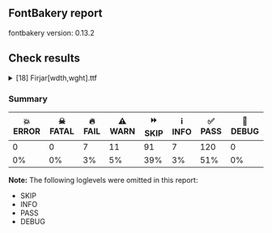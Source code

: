 ## FontBakery report

fontbakery version: 0.13.2







## Check results



<details><summary>[18] Firjar[wdth,wght].ttf</summary>
<div>
<details>
    <summary>🔥 <b>FAIL</b> Axes and named instances fall within correct ranges? <a href="https://fontbakery.readthedocs.io/en/stable/fontbakery/checks/opentype.html#opentype-fvar-regular-coords-correct">opentype/fvar/regular_coords_correct</a></summary>
    <div>







* 🔥 **FAIL** <p>Regular instance has wdth coordinate of 75.0, expected 100</p>
 [code: wdth-not-100]



</div>
</details>

<details>
    <summary>🔥 <b>FAIL</b> Check glyphs do not have duplicate components which have the same x,y coordinates. <a href="https://fontbakery.readthedocs.io/en/stable/fontbakery/checks/opentype.html#opentype-glyf-non-transformed-duplicate-components">opentype/glyf_non_transformed_duplicate_components</a></summary>
    <div>







* 🔥 **FAIL** <p>The following glyphs have duplicate components which have the same x,y coordinates:
* {'glyph': 'ellipsis', 'component': 'period', 'x': 0, 'y': 0}
* {'glyph': 'ellipsis', 'component': 'period', 'x': 0, 'y': 0}
* {'glyph': 'quotesinglbase', 'component': 'comma', 'x': 0, 'y': 0}
* {'glyph': 'quotedblbase', 'component': 'comma', 'x': 0, 'y': 0}
* {'glyph': 'guillemotleft', 'component': 'guilsinglleft', 'x': 0, 'y': 0} and {'glyph': 'guillemotright', 'component': 'guilsinglright', 'x': 0, 'y': 0}</p>
 [code: found-duplicates]



</div>
</details>

<details>
    <summary>🔥 <b>FAIL</b> Validates subfamilyNameID and postScriptNameID for the default instance record <a href="https://fontbakery.readthedocs.io/en/stable/fontbakery/checks/opentype.html#opentype-varfont-valid-default-instance-nameids">opentype/varfont/valid_default_instance_nameids</a></summary>
    <div>







* 🔥 **FAIL** <p>'Thin' instance has the same coordinates as the default instance; its subfamily name should be 'Thin Cond'.</p>
<p>Note: It is alternatively possible that Name ID 17 is incorrect, and should be set to the default instance subfamily name, 'Thin', rather than ''Thin Cond''. If the default instance is 'Thin', NameID 17 is probably the problem.</p>
 [code: invalid-default-instance-subfamily-name]



* 🔥 **FAIL** <p>'Thin' instance has the same coordinates as the default instance; its postscript name should be 'Firjar-ThinCond', instead of 'Firjar-Thin'.</p>
 [code: invalid-default-instance-postscript-name]



</div>
</details>

<details>
    <summary>🔥 <b>FAIL</b> Shapes languages in all GF glyphsets. <a href="https://fontbakery.readthedocs.io/en/stable/fontbakery/checks/googlefonts.html#googlefonts-glyphsets-shape-languages">googlefonts/glyphsets/shape_languages</a></summary>
    <div>







* 🔥 **FAIL** <p>GF_TransLatin_Pinyin glyphset:</p>
<table>
<thead>
<tr>
<th align="left">FAIL messages</th>
<th align="left">Languages</th>
</tr>
</thead>
<tbody>
<tr>
<td align="left">Positional forms for Arabic letters:</td>
<td align="left"></td>
</tr>
<tr>
<td align="left">When shaping the text 'ئ‍' with features: -init and shaping the text 'ئ‍', the output is expected to be different, but was the same</td>
<td align="left"></td>
</tr>
<tr>
<td align="left">When shaping the text 'ب‍' with features: -init and shaping the text 'ب‍', the output is expected to be different, but was the same</td>
<td align="left"></td>
</tr>
<tr>
<td align="left">When shaping the text 'ت‍' with features: -init and shaping the text 'ت‍', the output is expected to be different, but was the same</td>
<td align="left"></td>
</tr>
<tr>
<td align="left">When shaping the text 'ث‍' with features: -init and shaping the text 'ث‍', the output is expected to be different, but was the same</td>
<td align="left"></td>
</tr>
<tr>
<td align="left">When shaping the text 'ج‍' with features: -init and shaping the text 'ج‍', the output is expected to be different, but was the same</td>
<td align="left"></td>
</tr>
<tr>
<td align="left">When shaping the text 'ح‍' with features: -init and shaping the text 'ح‍', the output is expected to be different, but was the same</td>
<td align="left"></td>
</tr>
<tr>
<td align="left">When shaping the text 'خ‍' with features: -init and shaping the text 'خ‍', the output is expected to be different, but was the same</td>
<td align="left"></td>
</tr>
<tr>
<td align="left">When shaping the text 'س‍' with features: -init and shaping the text 'س‍', the output is expected to be different, but was the same</td>
<td align="left"></td>
</tr>
<tr>
<td align="left">When shaping the text 'ش‍' with features: -init and shaping the text 'ش‍', the output is expected to be different, but was the same</td>
<td align="left"></td>
</tr>
<tr>
<td align="left">When shaping the text 'ص‍' with features: -init and shaping the text 'ص‍', the output is expected to be different, but was the same</td>
<td align="left"></td>
</tr>
<tr>
<td align="left">When shaping the text 'ض‍' with features: -init and shaping the text 'ض‍', the output is expected to be different, but was the same</td>
<td align="left"></td>
</tr>
<tr>
<td align="left">When shaping the text 'ط‍' with features: -init and shaping the text 'ط‍', the output is expected to be different, but was the same</td>
<td align="left"></td>
</tr>
<tr>
<td align="left">When shaping the text 'ظ‍' with features: -init and shaping the text 'ظ‍', the output is expected to be different, but was the same</td>
<td align="left"></td>
</tr>
<tr>
<td align="left">When shaping the text 'ع‍' with features: -init and shaping the text 'ع‍', the output is expected to be different, but was the same</td>
<td align="left"></td>
</tr>
<tr>
<td align="left">When shaping the text 'غ‍' with features: -init and shaping the text 'غ‍', the output is expected to be different, but was the same</td>
<td align="left"></td>
</tr>
<tr>
<td align="left">When shaping the text 'ف‍' with features: -init and shaping the text 'ف‍', the output is expected to be different, but was the same</td>
<td align="left"></td>
</tr>
<tr>
<td align="left">When shaping the text 'ق‍' with features: -init and shaping the text 'ق‍', the output is expected to be different, but was the same</td>
<td align="left"></td>
</tr>
<tr>
<td align="left">When shaping the text 'ك‍' with features: -init and shaping the text 'ك‍', the output is expected to be different, but was the same</td>
<td align="left"></td>
</tr>
<tr>
<td align="left">When shaping the text 'ل‍' with features: -init and shaping the text 'ل‍', the output is expected to be different, but was the same</td>
<td align="left"></td>
</tr>
<tr>
<td align="left">When shaping the text 'م‍' with features: -init and shaping the text 'م‍', the output is expected to be different, but was the same</td>
<td align="left"></td>
</tr>
<tr>
<td align="left">When shaping the text 'ن‍' with features: -init and shaping the text 'ن‍', the output is expected to be different, but was the same</td>
<td align="left"></td>
</tr>
<tr>
<td align="left">When shaping the text 'ه‍' with features: -init and shaping the text 'ه‍', the output is expected to be different, but was the same</td>
<td align="left"></td>
</tr>
<tr>
<td align="left">When shaping the text 'ى‍' with features: -init and shaping the text 'ى‍', the output is expected to be different, but was the same</td>
<td align="left"></td>
</tr>
<tr>
<td align="left">When shaping the text 'ي‍' with features: -init and shaping the text 'ي‍', the output is expected to be different, but was the same</td>
<td align="left"></td>
</tr>
<tr>
<td align="left">When shaping the text '‍ئ‍' with features: -medi and shaping the text '‍ئ‍', the output is expected to be different, but was the same</td>
<td align="left"></td>
</tr>
<tr>
<td align="left">When shaping the text '‍ب‍' with features: -medi and shaping the text '‍ب‍', the output is expected to be different, but was the same</td>
<td align="left"></td>
</tr>
<tr>
<td align="left">When shaping the text '‍ت‍' with features: -medi and shaping the text '‍ت‍', the output is expected to be different, but was the same</td>
<td align="left"></td>
</tr>
<tr>
<td align="left">When shaping the text '‍ث‍' with features: -medi and shaping the text '‍ث‍', the output is expected to be different, but was the same</td>
<td align="left"></td>
</tr>
<tr>
<td align="left">When shaping the text '‍ج‍' with features: -medi and shaping the text '‍ج‍', the output is expected to be different, but was the same</td>
<td align="left"></td>
</tr>
<tr>
<td align="left">When shaping the text '‍ح‍' with features: -medi and shaping the text '‍ح‍', the output is expected to be different, but was the same</td>
<td align="left"></td>
</tr>
<tr>
<td align="left">When shaping the text '‍خ‍' with features: -medi and shaping the text '‍خ‍', the output is expected to be different, but was the same</td>
<td align="left"></td>
</tr>
<tr>
<td align="left">When shaping the text '‍س‍' with features: -medi and shaping the text '‍س‍', the output is expected to be different, but was the same</td>
<td align="left"></td>
</tr>
<tr>
<td align="left">When shaping the text '‍ش‍' with features: -medi and shaping the text '‍ش‍', the output is expected to be different, but was the same</td>
<td align="left"></td>
</tr>
<tr>
<td align="left">When shaping the text '‍ص‍' with features: -medi and shaping the text '‍ص‍', the output is expected to be different, but was the same</td>
<td align="left"></td>
</tr>
<tr>
<td align="left">When shaping the text '‍ض‍' with features: -medi and shaping the text '‍ض‍', the output is expected to be different, but was the same</td>
<td align="left"></td>
</tr>
<tr>
<td align="left">When shaping the text '‍ط‍' with features: -medi and shaping the text '‍ط‍', the output is expected to be different, but was the same</td>
<td align="left"></td>
</tr>
<tr>
<td align="left">When shaping the text '‍ظ‍' with features: -medi and shaping the text '‍ظ‍', the output is expected to be different, but was the same</td>
<td align="left"></td>
</tr>
<tr>
<td align="left">When shaping the text '‍ع‍' with features: -medi and shaping the text '‍ع‍', the output is expected to be different, but was the same</td>
<td align="left"></td>
</tr>
<tr>
<td align="left">When shaping the text '‍غ‍' with features: -medi and shaping the text '‍غ‍', the output is expected to be different, but was the same</td>
<td align="left"></td>
</tr>
<tr>
<td align="left">When shaping the text '‍ف‍' with features: -medi and shaping the text '‍ف‍', the output is expected to be different, but was the same</td>
<td align="left"></td>
</tr>
<tr>
<td align="left">When shaping the text '‍ق‍' with features: -medi and shaping the text '‍ق‍', the output is expected to be different, but was the same</td>
<td align="left"></td>
</tr>
<tr>
<td align="left">When shaping the text '‍ك‍' with features: -medi and shaping the text '‍ك‍', the output is expected to be different, but was the same</td>
<td align="left"></td>
</tr>
<tr>
<td align="left">When shaping the text '‍ل‍' with features: -medi and shaping the text '‍ل‍', the output is expected to be different, but was the same</td>
<td align="left"></td>
</tr>
<tr>
<td align="left">When shaping the text '‍م‍' with features: -medi and shaping the text '‍م‍', the output is expected to be different, but was the same</td>
<td align="left"></td>
</tr>
<tr>
<td align="left">When shaping the text '‍ن‍' with features: -medi and shaping the text '‍ن‍', the output is expected to be different, but was the same</td>
<td align="left"></td>
</tr>
<tr>
<td align="left">When shaping the text '‍ه‍' with features: -medi and shaping the text '‍ه‍', the output is expected to be different, but was the same</td>
<td align="left"></td>
</tr>
<tr>
<td align="left">When shaping the text '‍ى‍' with features: -medi and shaping the text '‍ى‍', the output is expected to be different, but was the same</td>
<td align="left"></td>
</tr>
<tr>
<td align="left">When shaping the text '‍ي‍' with features: -medi and shaping the text '‍ي‍', the output is expected to be different, but was the same</td>
<td align="left"></td>
</tr>
<tr>
<td align="left">When shaping the text '‍أ' with features: -fina and shaping the text '‍أ', the output is expected to be different, but was the same</td>
<td align="left"></td>
</tr>
<tr>
<td align="left">When shaping the text '‍ؤ' with features: -fina and shaping the text '‍ؤ', the output is expected to be different, but was the same</td>
<td align="left"></td>
</tr>
<tr>
<td align="left">When shaping the text '‍إ' with features: -fina and shaping the text '‍إ', the output is expected to be different, but was the same</td>
<td align="left"></td>
</tr>
<tr>
<td align="left">When shaping the text '‍ئ' with features: -fina and shaping the text '‍ئ', the output is expected to be different, but was the same</td>
<td align="left"></td>
</tr>
<tr>
<td align="left">When shaping the text '‍ا' with features: -fina and shaping the text '‍ا', the output is expected to be different, but was the same</td>
<td align="left"></td>
</tr>
<tr>
<td align="left">When shaping the text '‍آ' with features: -fina and shaping the text '‍آ', the output is expected to be different, but was the same</td>
<td align="left"></td>
</tr>
<tr>
<td align="left">When shaping the text '‍ب' with features: -fina and shaping the text '‍ب', the output is expected to be different, but was the same</td>
<td align="left"></td>
</tr>
<tr>
<td align="left">When shaping the text '‍ة' with features: -fina and shaping the text '‍ة', the output is expected to be different, but was the same</td>
<td align="left"></td>
</tr>
<tr>
<td align="left">When shaping the text '‍ت' with features: -fina and shaping the text '‍ت', the output is expected to be different, but was the same</td>
<td align="left"></td>
</tr>
<tr>
<td align="left">When shaping the text '‍ث' with features: -fina and shaping the text '‍ث', the output is expected to be different, but was the same</td>
<td align="left"></td>
</tr>
<tr>
<td align="left">When shaping the text '‍ج' with features: -fina and shaping the text '‍ج', the output is expected to be different, but was the same</td>
<td align="left"></td>
</tr>
<tr>
<td align="left">When shaping the text '‍ح' with features: -fina and shaping the text '‍ح', the output is expected to be different, but was the same</td>
<td align="left"></td>
</tr>
<tr>
<td align="left">When shaping the text '‍خ' with features: -fina and shaping the text '‍خ', the output is expected to be different, but was the same</td>
<td align="left"></td>
</tr>
<tr>
<td align="left">When shaping the text '‍د' with features: -fina and shaping the text '‍د', the output is expected to be different, but was the same</td>
<td align="left"></td>
</tr>
<tr>
<td align="left">When shaping the text '‍ذ' with features: -fina and shaping the text '‍ذ', the output is expected to be different, but was the same</td>
<td align="left"></td>
</tr>
<tr>
<td align="left">When shaping the text '‍ر' with features: -fina and shaping the text '‍ر', the output is expected to be different, but was the same</td>
<td align="left"></td>
</tr>
<tr>
<td align="left">When shaping the text '‍ز' with features: -fina and shaping the text '‍ز', the output is expected to be different, but was the same</td>
<td align="left"></td>
</tr>
<tr>
<td align="left">When shaping the text '‍س' with features: -fina and shaping the text '‍س', the output is expected to be different, but was the same</td>
<td align="left"></td>
</tr>
<tr>
<td align="left">When shaping the text '‍ش' with features: -fina and shaping the text '‍ش', the output is expected to be different, but was the same</td>
<td align="left"></td>
</tr>
<tr>
<td align="left">When shaping the text '‍ص' with features: -fina and shaping the text '‍ص', the output is expected to be different, but was the same</td>
<td align="left"></td>
</tr>
<tr>
<td align="left">When shaping the text '‍ض' with features: -fina and shaping the text '‍ض', the output is expected to be different, but was the same</td>
<td align="left"></td>
</tr>
<tr>
<td align="left">When shaping the text '‍ط' with features: -fina and shaping the text '‍ط', the output is expected to be different, but was the same</td>
<td align="left"></td>
</tr>
<tr>
<td align="left">When shaping the text '‍ظ' with features: -fina and shaping the text '‍ظ', the output is expected to be different, but was the same</td>
<td align="left"></td>
</tr>
<tr>
<td align="left">When shaping the text '‍ع' with features: -fina and shaping the text '‍ع', the output is expected to be different, but was the same</td>
<td align="left"></td>
</tr>
<tr>
<td align="left">When shaping the text '‍غ' with features: -fina and shaping the text '‍غ', the output is expected to be different, but was the same</td>
<td align="left"></td>
</tr>
<tr>
<td align="left">When shaping the text '‍ف' with features: -fina and shaping the text '‍ف', the output is expected to be different, but was the same</td>
<td align="left"></td>
</tr>
<tr>
<td align="left">When shaping the text '‍ق' with features: -fina and shaping the text '‍ق', the output is expected to be different, but was the same</td>
<td align="left"></td>
</tr>
<tr>
<td align="left">When shaping the text '‍ك' with features: -fina and shaping the text '‍ك', the output is expected to be different, but was the same</td>
<td align="left"></td>
</tr>
<tr>
<td align="left">When shaping the text '‍ل' with features: -fina and shaping the text '‍ل', the output is expected to be different, but was the same</td>
<td align="left"></td>
</tr>
<tr>
<td align="left">When shaping the text '‍م' with features: -fina and shaping the text '‍م', the output is expected to be different, but was the same</td>
<td align="left"></td>
</tr>
<tr>
<td align="left">When shaping the text '‍ن' with features: -fina and shaping the text '‍ن', the output is expected to be different, but was the same</td>
<td align="left"></td>
</tr>
<tr>
<td align="left">When shaping the text '‍ه' with features: -fina and shaping the text '‍ه', the output is expected to be different, but was the same</td>
<td align="left"></td>
</tr>
<tr>
<td align="left">When shaping the text '‍و' with features: -fina and shaping the text '‍و', the output is expected to be different, but was the same</td>
<td align="left"></td>
</tr>
<tr>
<td align="left">When shaping the text '‍ى' with features: -fina and shaping the text '‍ى', the output is expected to be different, but was the same</td>
<td align="left"></td>
</tr>
<tr>
<td align="left">When shaping the text '‍ي' with features: -fina and shaping the text '‍ي', the output is expected to be different, but was the same</td>
<td align="left">ar_Arab (Arabic)</td>
</tr>
<tr>
<td align="left">Mandatory orthography codepoints:</td>
<td align="left"></td>
</tr>
<tr>
<td align="left">The following base characters are missing from the font: گ</td>
<td align="left">fa_Arab (Persian) and ur_Arab (Urdu)</td>
</tr>
<tr>
<td align="left">Positional forms for Arabic letters:</td>
<td align="left"></td>
</tr>
<tr>
<td align="left">When shaping the text 'ئ‍' with features: -init and shaping the text 'ئ‍', the output is expected to be different, but was the same</td>
<td align="left"></td>
</tr>
<tr>
<td align="left">When shaping the text 'ب‍' with features: -init and shaping the text 'ب‍', the output is expected to be different, but was the same</td>
<td align="left"></td>
</tr>
<tr>
<td align="left">When shaping the text 'پ‍' with features: -init and shaping the text 'پ‍', the output is expected to be different, but was the same</td>
<td align="left"></td>
</tr>
<tr>
<td align="left">When shaping the text 'ت‍' with features: -init and shaping the text 'ت‍', the output is expected to be different, but was the same</td>
<td align="left"></td>
</tr>
<tr>
<td align="left">When shaping the text 'ث‍' with features: -init and shaping the text 'ث‍', the output is expected to be different, but was the same</td>
<td align="left"></td>
</tr>
<tr>
<td align="left">When shaping the text 'ج‍' with features: -init and shaping the text 'ج‍', the output is expected to be different, but was the same</td>
<td align="left"></td>
</tr>
<tr>
<td align="left">When shaping the text 'چ‍' with features: -init and shaping the text 'چ‍', the output is expected to be different, but was the same</td>
<td align="left"></td>
</tr>
<tr>
<td align="left">When shaping the text 'ح‍' with features: -init and shaping the text 'ح‍', the output is expected to be different, but was the same</td>
<td align="left"></td>
</tr>
<tr>
<td align="left">When shaping the text 'خ‍' with features: -init and shaping the text 'خ‍', the output is expected to be different, but was the same</td>
<td align="left"></td>
</tr>
<tr>
<td align="left">When shaping the text 'س‍' with features: -init and shaping the text 'س‍', the output is expected to be different, but was the same</td>
<td align="left"></td>
</tr>
<tr>
<td align="left">When shaping the text 'ش‍' with features: -init and shaping the text 'ش‍', the output is expected to be different, but was the same</td>
<td align="left"></td>
</tr>
<tr>
<td align="left">When shaping the text 'ص‍' with features: -init and shaping the text 'ص‍', the output is expected to be different, but was the same</td>
<td align="left"></td>
</tr>
<tr>
<td align="left">When shaping the text 'ض‍' with features: -init and shaping the text 'ض‍', the output is expected to be different, but was the same</td>
<td align="left"></td>
</tr>
<tr>
<td align="left">When shaping the text 'ط‍' with features: -init and shaping the text 'ط‍', the output is expected to be different, but was the same</td>
<td align="left"></td>
</tr>
<tr>
<td align="left">When shaping the text 'ظ‍' with features: -init and shaping the text 'ظ‍', the output is expected to be different, but was the same</td>
<td align="left"></td>
</tr>
<tr>
<td align="left">When shaping the text 'ع‍' with features: -init and shaping the text 'ع‍', the output is expected to be different, but was the same</td>
<td align="left"></td>
</tr>
<tr>
<td align="left">When shaping the text 'غ‍' with features: -init and shaping the text 'غ‍', the output is expected to be different, but was the same</td>
<td align="left"></td>
</tr>
<tr>
<td align="left">When shaping the text 'ف‍' with features: -init and shaping the text 'ف‍', the output is expected to be different, but was the same</td>
<td align="left"></td>
</tr>
<tr>
<td align="left">When shaping the text 'ق‍' with features: -init and shaping the text 'ق‍', the output is expected to be different, but was the same</td>
<td align="left"></td>
</tr>
<tr>
<td align="left">When shaping the text 'ک‍' with features: -init and shaping the text 'ک‍', the output is expected to be different, but was the same</td>
<td align="left"></td>
</tr>
<tr>
<td align="left">When shaping the text 'ل‍' with features: -init and shaping the text 'ل‍', the output is expected to be different, but was the same</td>
<td align="left"></td>
</tr>
<tr>
<td align="left">When shaping the text 'م‍' with features: -init and shaping the text 'م‍', the output is expected to be different, but was the same</td>
<td align="left"></td>
</tr>
<tr>
<td align="left">When shaping the text 'ن‍' with features: -init and shaping the text 'ن‍', the output is expected to be different, but was the same</td>
<td align="left"></td>
</tr>
<tr>
<td align="left">When shaping the text 'ه‍' with features: -init and shaping the text 'ه‍', the output is expected to be different, but was the same</td>
<td align="left"></td>
</tr>
<tr>
<td align="left">When shaping the text 'ی‍' with features: -init and shaping the text 'ی‍', the output is expected to be different, but was the same</td>
<td align="left"></td>
</tr>
<tr>
<td align="left">When shaping the text '‍ئ‍' with features: -medi and shaping the text '‍ئ‍', the output is expected to be different, but was the same</td>
<td align="left"></td>
</tr>
<tr>
<td align="left">When shaping the text '‍ب‍' with features: -medi and shaping the text '‍ب‍', the output is expected to be different, but was the same</td>
<td align="left"></td>
</tr>
<tr>
<td align="left">When shaping the text '‍پ‍' with features: -medi and shaping the text '‍پ‍', the output is expected to be different, but was the same</td>
<td align="left"></td>
</tr>
<tr>
<td align="left">When shaping the text '‍ت‍' with features: -medi and shaping the text '‍ت‍', the output is expected to be different, but was the same</td>
<td align="left"></td>
</tr>
<tr>
<td align="left">When shaping the text '‍ث‍' with features: -medi and shaping the text '‍ث‍', the output is expected to be different, but was the same</td>
<td align="left"></td>
</tr>
<tr>
<td align="left">When shaping the text '‍ج‍' with features: -medi and shaping the text '‍ج‍', the output is expected to be different, but was the same</td>
<td align="left"></td>
</tr>
<tr>
<td align="left">When shaping the text '‍چ‍' with features: -medi and shaping the text '‍چ‍', the output is expected to be different, but was the same</td>
<td align="left"></td>
</tr>
<tr>
<td align="left">When shaping the text '‍ح‍' with features: -medi and shaping the text '‍ح‍', the output is expected to be different, but was the same</td>
<td align="left"></td>
</tr>
<tr>
<td align="left">When shaping the text '‍خ‍' with features: -medi and shaping the text '‍خ‍', the output is expected to be different, but was the same</td>
<td align="left"></td>
</tr>
<tr>
<td align="left">When shaping the text '‍س‍' with features: -medi and shaping the text '‍س‍', the output is expected to be different, but was the same</td>
<td align="left"></td>
</tr>
<tr>
<td align="left">When shaping the text '‍ش‍' with features: -medi and shaping the text '‍ش‍', the output is expected to be different, but was the same</td>
<td align="left"></td>
</tr>
<tr>
<td align="left">When shaping the text '‍ص‍' with features: -medi and shaping the text '‍ص‍', the output is expected to be different, but was the same</td>
<td align="left"></td>
</tr>
<tr>
<td align="left">When shaping the text '‍ض‍' with features: -medi and shaping the text '‍ض‍', the output is expected to be different, but was the same</td>
<td align="left"></td>
</tr>
<tr>
<td align="left">When shaping the text '‍ط‍' with features: -medi and shaping the text '‍ط‍', the output is expected to be different, but was the same</td>
<td align="left"></td>
</tr>
<tr>
<td align="left">When shaping the text '‍ظ‍' with features: -medi and shaping the text '‍ظ‍', the output is expected to be different, but was the same</td>
<td align="left"></td>
</tr>
<tr>
<td align="left">When shaping the text '‍ع‍' with features: -medi and shaping the text '‍ع‍', the output is expected to be different, but was the same</td>
<td align="left"></td>
</tr>
<tr>
<td align="left">When shaping the text '‍غ‍' with features: -medi and shaping the text '‍غ‍', the output is expected to be different, but was the same</td>
<td align="left"></td>
</tr>
<tr>
<td align="left">When shaping the text '‍ف‍' with features: -medi and shaping the text '‍ف‍', the output is expected to be different, but was the same</td>
<td align="left"></td>
</tr>
<tr>
<td align="left">When shaping the text '‍ق‍' with features: -medi and shaping the text '‍ق‍', the output is expected to be different, but was the same</td>
<td align="left"></td>
</tr>
<tr>
<td align="left">When shaping the text '‍ک‍' with features: -medi and shaping the text '‍ک‍', the output is expected to be different, but was the same</td>
<td align="left"></td>
</tr>
<tr>
<td align="left">When shaping the text '‍ل‍' with features: -medi and shaping the text '‍ل‍', the output is expected to be different, but was the same</td>
<td align="left"></td>
</tr>
<tr>
<td align="left">When shaping the text '‍م‍' with features: -medi and shaping the text '‍م‍', the output is expected to be different, but was the same</td>
<td align="left"></td>
</tr>
<tr>
<td align="left">When shaping the text '‍ن‍' with features: -medi and shaping the text '‍ن‍', the output is expected to be different, but was the same</td>
<td align="left"></td>
</tr>
<tr>
<td align="left">When shaping the text '‍ه‍' with features: -medi and shaping the text '‍ه‍', the output is expected to be different, but was the same</td>
<td align="left"></td>
</tr>
<tr>
<td align="left">When shaping the text '‍ی‍' with features: -medi and shaping the text '‍ی‍', the output is expected to be different, but was the same</td>
<td align="left"></td>
</tr>
<tr>
<td align="left">When shaping the text '‍آ' with features: -fina and shaping the text '‍آ', the output is expected to be different, but was the same</td>
<td align="left"></td>
</tr>
<tr>
<td align="left">When shaping the text '‍ا' with features: -fina and shaping the text '‍ا', the output is expected to be different, but was the same</td>
<td align="left"></td>
</tr>
<tr>
<td align="left">When shaping the text '‍أ' with features: -fina and shaping the text '‍أ', the output is expected to be different, but was the same</td>
<td align="left"></td>
</tr>
<tr>
<td align="left">When shaping the text '‍ؤ' with features: -fina and shaping the text '‍ؤ', the output is expected to be different, but was the same</td>
<td align="left"></td>
</tr>
<tr>
<td align="left">When shaping the text '‍ئ' with features: -fina and shaping the text '‍ئ', the output is expected to be different, but was the same</td>
<td align="left"></td>
</tr>
<tr>
<td align="left">When shaping the text '‍ب' with features: -fina and shaping the text '‍ب', the output is expected to be different, but was the same</td>
<td align="left"></td>
</tr>
<tr>
<td align="left">When shaping the text '‍پ' with features: -fina and shaping the text '‍پ', the output is expected to be different, but was the same</td>
<td align="left"></td>
</tr>
<tr>
<td align="left">When shaping the text '‍ت' with features: -fina and shaping the text '‍ت', the output is expected to be different, but was the same</td>
<td align="left"></td>
</tr>
<tr>
<td align="left">When shaping the text '‍ث' with features: -fina and shaping the text '‍ث', the output is expected to be different, but was the same</td>
<td align="left"></td>
</tr>
<tr>
<td align="left">When shaping the text '‍ج' with features: -fina and shaping the text '‍ج', the output is expected to be different, but was the same</td>
<td align="left"></td>
</tr>
<tr>
<td align="left">When shaping the text '‍چ' with features: -fina and shaping the text '‍چ', the output is expected to be different, but was the same</td>
<td align="left"></td>
</tr>
<tr>
<td align="left">When shaping the text '‍ح' with features: -fina and shaping the text '‍ح', the output is expected to be different, but was the same</td>
<td align="left"></td>
</tr>
<tr>
<td align="left">When shaping the text '‍خ' with features: -fina and shaping the text '‍خ', the output is expected to be different, but was the same</td>
<td align="left"></td>
</tr>
<tr>
<td align="left">When shaping the text '‍د' with features: -fina and shaping the text '‍د', the output is expected to be different, but was the same</td>
<td align="left"></td>
</tr>
<tr>
<td align="left">When shaping the text '‍ذ' with features: -fina and shaping the text '‍ذ', the output is expected to be different, but was the same</td>
<td align="left"></td>
</tr>
<tr>
<td align="left">When shaping the text '‍ر' with features: -fina and shaping the text '‍ر', the output is expected to be different, but was the same</td>
<td align="left"></td>
</tr>
<tr>
<td align="left">When shaping the text '‍ز' with features: -fina and shaping the text '‍ز', the output is expected to be different, but was the same</td>
<td align="left"></td>
</tr>
<tr>
<td align="left">When shaping the text '‍ژ' with features: -fina and shaping the text '‍ژ', the output is expected to be different, but was the same</td>
<td align="left"></td>
</tr>
<tr>
<td align="left">When shaping the text '‍س' with features: -fina and shaping the text '‍س', the output is expected to be different, but was the same</td>
<td align="left"></td>
</tr>
<tr>
<td align="left">When shaping the text '‍ش' with features: -fina and shaping the text '‍ش', the output is expected to be different, but was the same</td>
<td align="left"></td>
</tr>
<tr>
<td align="left">When shaping the text '‍ص' with features: -fina and shaping the text '‍ص', the output is expected to be different, but was the same</td>
<td align="left"></td>
</tr>
<tr>
<td align="left">When shaping the text '‍ض' with features: -fina and shaping the text '‍ض', the output is expected to be different, but was the same</td>
<td align="left"></td>
</tr>
<tr>
<td align="left">When shaping the text '‍ط' with features: -fina and shaping the text '‍ط', the output is expected to be different, but was the same</td>
<td align="left"></td>
</tr>
<tr>
<td align="left">When shaping the text '‍ظ' with features: -fina and shaping the text '‍ظ', the output is expected to be different, but was the same</td>
<td align="left"></td>
</tr>
<tr>
<td align="left">When shaping the text '‍ع' with features: -fina and shaping the text '‍ع', the output is expected to be different, but was the same</td>
<td align="left"></td>
</tr>
<tr>
<td align="left">When shaping the text '‍غ' with features: -fina and shaping the text '‍غ', the output is expected to be different, but was the same</td>
<td align="left"></td>
</tr>
<tr>
<td align="left">When shaping the text '‍ف' with features: -fina and shaping the text '‍ف', the output is expected to be different, but was the same</td>
<td align="left"></td>
</tr>
<tr>
<td align="left">When shaping the text '‍ق' with features: -fina and shaping the text '‍ق', the output is expected to be different, but was the same</td>
<td align="left"></td>
</tr>
<tr>
<td align="left">When shaping the text '‍ک' with features: -fina and shaping the text '‍ک', the output is expected to be different, but was the same</td>
<td align="left"></td>
</tr>
<tr>
<td align="left">When shaping the text '‍ل' with features: -fina and shaping the text '‍ل', the output is expected to be different, but was the same</td>
<td align="left"></td>
</tr>
<tr>
<td align="left">When shaping the text '‍م' with features: -fina and shaping the text '‍م', the output is expected to be different, but was the same</td>
<td align="left"></td>
</tr>
<tr>
<td align="left">When shaping the text '‍ن' with features: -fina and shaping the text '‍ن', the output is expected to be different, but was the same</td>
<td align="left"></td>
</tr>
<tr>
<td align="left">When shaping the text '‍و' with features: -fina and shaping the text '‍و', the output is expected to be different, but was the same</td>
<td align="left"></td>
</tr>
<tr>
<td align="left">When shaping the text '‍ه' with features: -fina and shaping the text '‍ه', the output is expected to be different, but was the same</td>
<td align="left"></td>
</tr>
<tr>
<td align="left">When shaping the text '‍ة' with features: -fina and shaping the text '‍ة', the output is expected to be different, but was the same</td>
<td align="left"></td>
</tr>
<tr>
<td align="left">When shaping the text '‍ی' with features: -fina and shaping the text '‍ی', the output is expected to be different, but was the same</td>
<td align="left">fa_Arab (Persian)</td>
</tr>
<tr>
<td align="left">Positional forms for Arabic letters:</td>
<td align="left"></td>
</tr>
<tr>
<td align="left">When shaping the text 'ب‍' with features: -init and shaping the text 'ب‍', the output is expected to be different, but was the same</td>
<td align="left"></td>
</tr>
<tr>
<td align="left">When shaping the text 'پ‍' with features: -init and shaping the text 'پ‍', the output is expected to be different, but was the same</td>
<td align="left"></td>
</tr>
<tr>
<td align="left">When shaping the text 'ت‍' with features: -init and shaping the text 'ت‍', the output is expected to be different, but was the same</td>
<td align="left"></td>
</tr>
<tr>
<td align="left">When shaping the text 'ٹ‍' with features: -init and shaping the text 'ٹ‍', the output is expected to be different, but was the same</td>
<td align="left"></td>
</tr>
<tr>
<td align="left">When shaping the text 'ث‍' with features: -init and shaping the text 'ث‍', the output is expected to be different, but was the same</td>
<td align="left"></td>
</tr>
<tr>
<td align="left">When shaping the text 'ج‍' with features: -init and shaping the text 'ج‍', the output is expected to be different, but was the same</td>
<td align="left"></td>
</tr>
<tr>
<td align="left">When shaping the text 'چ‍' with features: -init and shaping the text 'چ‍', the output is expected to be different, but was the same</td>
<td align="left"></td>
</tr>
<tr>
<td align="left">When shaping the text 'ح‍' with features: -init and shaping the text 'ح‍', the output is expected to be different, but was the same</td>
<td align="left"></td>
</tr>
<tr>
<td align="left">When shaping the text 'خ‍' with features: -init and shaping the text 'خ‍', the output is expected to be different, but was the same</td>
<td align="left"></td>
</tr>
<tr>
<td align="left">When shaping the text 'س‍' with features: -init and shaping the text 'س‍', the output is expected to be different, but was the same</td>
<td align="left"></td>
</tr>
<tr>
<td align="left">When shaping the text 'ش‍' with features: -init and shaping the text 'ش‍', the output is expected to be different, but was the same</td>
<td align="left"></td>
</tr>
<tr>
<td align="left">When shaping the text 'ص‍' with features: -init and shaping the text 'ص‍', the output is expected to be different, but was the same</td>
<td align="left"></td>
</tr>
<tr>
<td align="left">When shaping the text 'ض‍' with features: -init and shaping the text 'ض‍', the output is expected to be different, but was the same</td>
<td align="left"></td>
</tr>
<tr>
<td align="left">When shaping the text 'ط‍' with features: -init and shaping the text 'ط‍', the output is expected to be different, but was the same</td>
<td align="left"></td>
</tr>
<tr>
<td align="left">When shaping the text 'ظ‍' with features: -init and shaping the text 'ظ‍', the output is expected to be different, but was the same</td>
<td align="left"></td>
</tr>
<tr>
<td align="left">When shaping the text 'ع‍' with features: -init and shaping the text 'ع‍', the output is expected to be different, but was the same</td>
<td align="left"></td>
</tr>
<tr>
<td align="left">When shaping the text 'غ‍' with features: -init and shaping the text 'غ‍', the output is expected to be different, but was the same</td>
<td align="left"></td>
</tr>
<tr>
<td align="left">When shaping the text 'ف‍' with features: -init and shaping the text 'ف‍', the output is expected to be different, but was the same</td>
<td align="left"></td>
</tr>
<tr>
<td align="left">When shaping the text 'ق‍' with features: -init and shaping the text 'ق‍', the output is expected to be different, but was the same</td>
<td align="left"></td>
</tr>
<tr>
<td align="left">When shaping the text 'ک‍' with features: -init and shaping the text 'ک‍', the output is expected to be different, but was the same</td>
<td align="left"></td>
</tr>
<tr>
<td align="left">When shaping the text 'ل‍' with features: -init and shaping the text 'ل‍', the output is expected to be different, but was the same</td>
<td align="left"></td>
</tr>
<tr>
<td align="left">When shaping the text 'م‍' with features: -init and shaping the text 'م‍', the output is expected to be different, but was the same</td>
<td align="left"></td>
</tr>
<tr>
<td align="left">When shaping the text 'ن‍' with features: -init and shaping the text 'ن‍', the output is expected to be different, but was the same</td>
<td align="left"></td>
</tr>
<tr>
<td align="left">When shaping the text 'ہ‍' with features: -init and shaping the text 'ہ‍', the output is expected to be different, but was the same</td>
<td align="left"></td>
</tr>
<tr>
<td align="left">When shaping the text 'ھ‍' with features: -init and shaping the text 'ھ‍', the output is expected to be different, but was the same</td>
<td align="left"></td>
</tr>
<tr>
<td align="left">When shaping the text 'ی‍' with features: -init and shaping the text 'ی‍', the output is expected to be different, but was the same</td>
<td align="left"></td>
</tr>
<tr>
<td align="left">When shaping the text '‍ب‍' with features: -medi and shaping the text '‍ب‍', the output is expected to be different, but was the same</td>
<td align="left"></td>
</tr>
<tr>
<td align="left">When shaping the text '‍پ‍' with features: -medi and shaping the text '‍پ‍', the output is expected to be different, but was the same</td>
<td align="left"></td>
</tr>
<tr>
<td align="left">When shaping the text '‍ت‍' with features: -medi and shaping the text '‍ت‍', the output is expected to be different, but was the same</td>
<td align="left"></td>
</tr>
<tr>
<td align="left">When shaping the text '‍ٹ‍' with features: -medi and shaping the text '‍ٹ‍', the output is expected to be different, but was the same</td>
<td align="left"></td>
</tr>
<tr>
<td align="left">When shaping the text '‍ث‍' with features: -medi and shaping the text '‍ث‍', the output is expected to be different, but was the same</td>
<td align="left"></td>
</tr>
<tr>
<td align="left">When shaping the text '‍ج‍' with features: -medi and shaping the text '‍ج‍', the output is expected to be different, but was the same</td>
<td align="left"></td>
</tr>
<tr>
<td align="left">When shaping the text '‍چ‍' with features: -medi and shaping the text '‍چ‍', the output is expected to be different, but was the same</td>
<td align="left"></td>
</tr>
<tr>
<td align="left">When shaping the text '‍ح‍' with features: -medi and shaping the text '‍ح‍', the output is expected to be different, but was the same</td>
<td align="left"></td>
</tr>
<tr>
<td align="left">When shaping the text '‍خ‍' with features: -medi and shaping the text '‍خ‍', the output is expected to be different, but was the same</td>
<td align="left"></td>
</tr>
<tr>
<td align="left">When shaping the text '‍س‍' with features: -medi and shaping the text '‍س‍', the output is expected to be different, but was the same</td>
<td align="left"></td>
</tr>
<tr>
<td align="left">When shaping the text '‍ش‍' with features: -medi and shaping the text '‍ش‍', the output is expected to be different, but was the same</td>
<td align="left"></td>
</tr>
<tr>
<td align="left">When shaping the text '‍ص‍' with features: -medi and shaping the text '‍ص‍', the output is expected to be different, but was the same</td>
<td align="left"></td>
</tr>
<tr>
<td align="left">When shaping the text '‍ض‍' with features: -medi and shaping the text '‍ض‍', the output is expected to be different, but was the same</td>
<td align="left"></td>
</tr>
<tr>
<td align="left">When shaping the text '‍ط‍' with features: -medi and shaping the text '‍ط‍', the output is expected to be different, but was the same</td>
<td align="left"></td>
</tr>
<tr>
<td align="left">When shaping the text '‍ظ‍' with features: -medi and shaping the text '‍ظ‍', the output is expected to be different, but was the same</td>
<td align="left"></td>
</tr>
<tr>
<td align="left">When shaping the text '‍ع‍' with features: -medi and shaping the text '‍ع‍', the output is expected to be different, but was the same</td>
<td align="left"></td>
</tr>
<tr>
<td align="left">When shaping the text '‍غ‍' with features: -medi and shaping the text '‍غ‍', the output is expected to be different, but was the same</td>
<td align="left"></td>
</tr>
<tr>
<td align="left">When shaping the text '‍ف‍' with features: -medi and shaping the text '‍ف‍', the output is expected to be different, but was the same</td>
<td align="left"></td>
</tr>
<tr>
<td align="left">When shaping the text '‍ق‍' with features: -medi and shaping the text '‍ق‍', the output is expected to be different, but was the same</td>
<td align="left"></td>
</tr>
<tr>
<td align="left">When shaping the text '‍ک‍' with features: -medi and shaping the text '‍ک‍', the output is expected to be different, but was the same</td>
<td align="left"></td>
</tr>
<tr>
<td align="left">When shaping the text '‍ل‍' with features: -medi and shaping the text '‍ل‍', the output is expected to be different, but was the same</td>
<td align="left"></td>
</tr>
<tr>
<td align="left">When shaping the text '‍م‍' with features: -medi and shaping the text '‍م‍', the output is expected to be different, but was the same</td>
<td align="left"></td>
</tr>
<tr>
<td align="left">When shaping the text '‍ن‍' with features: -medi and shaping the text '‍ن‍', the output is expected to be different, but was the same</td>
<td align="left"></td>
</tr>
<tr>
<td align="left">When shaping the text '‍ہ‍' with features: -medi and shaping the text '‍ہ‍', the output is expected to be different, but was the same</td>
<td align="left"></td>
</tr>
<tr>
<td align="left">When shaping the text '‍ھ‍' with features: -medi and shaping the text '‍ھ‍', the output is expected to be different, but was the same</td>
<td align="left"></td>
</tr>
<tr>
<td align="left">When shaping the text '‍ی‍' with features: -medi and shaping the text '‍ی‍', the output is expected to be different, but was the same</td>
<td align="left"></td>
</tr>
<tr>
<td align="left">When shaping the text '‍ا' with features: -fina and shaping the text '‍ا', the output is expected to be different, but was the same</td>
<td align="left"></td>
</tr>
<tr>
<td align="left">When shaping the text '‍ب' with features: -fina and shaping the text '‍ب', the output is expected to be different, but was the same</td>
<td align="left"></td>
</tr>
<tr>
<td align="left">When shaping the text '‍پ' with features: -fina and shaping the text '‍پ', the output is expected to be different, but was the same</td>
<td align="left"></td>
</tr>
<tr>
<td align="left">When shaping the text '‍ت' with features: -fina and shaping the text '‍ت', the output is expected to be different, but was the same</td>
<td align="left"></td>
</tr>
<tr>
<td align="left">When shaping the text '‍ٹ' with features: -fina and shaping the text '‍ٹ', the output is expected to be different, but was the same</td>
<td align="left"></td>
</tr>
<tr>
<td align="left">When shaping the text '‍ث' with features: -fina and shaping the text '‍ث', the output is expected to be different, but was the same</td>
<td align="left"></td>
</tr>
<tr>
<td align="left">When shaping the text '‍ج' with features: -fina and shaping the text '‍ج', the output is expected to be different, but was the same</td>
<td align="left"></td>
</tr>
<tr>
<td align="left">When shaping the text '‍چ' with features: -fina and shaping the text '‍چ', the output is expected to be different, but was the same</td>
<td align="left"></td>
</tr>
<tr>
<td align="left">When shaping the text '‍ح' with features: -fina and shaping the text '‍ح', the output is expected to be different, but was the same</td>
<td align="left"></td>
</tr>
<tr>
<td align="left">When shaping the text '‍خ' with features: -fina and shaping the text '‍خ', the output is expected to be different, but was the same</td>
<td align="left"></td>
</tr>
<tr>
<td align="left">When shaping the text '‍د' with features: -fina and shaping the text '‍د', the output is expected to be different, but was the same</td>
<td align="left"></td>
</tr>
<tr>
<td align="left">When shaping the text '‍ڈ' with features: -fina and shaping the text '‍ڈ', the output is expected to be different, but was the same</td>
<td align="left"></td>
</tr>
<tr>
<td align="left">When shaping the text '‍ذ' with features: -fina and shaping the text '‍ذ', the output is expected to be different, but was the same</td>
<td align="left"></td>
</tr>
<tr>
<td align="left">When shaping the text '‍ر' with features: -fina and shaping the text '‍ر', the output is expected to be different, but was the same</td>
<td align="left"></td>
</tr>
<tr>
<td align="left">When shaping the text '‍ڑ' with features: -fina and shaping the text '‍ڑ', the output is expected to be different, but was the same</td>
<td align="left"></td>
</tr>
<tr>
<td align="left">When shaping the text '‍ز' with features: -fina and shaping the text '‍ز', the output is expected to be different, but was the same</td>
<td align="left"></td>
</tr>
<tr>
<td align="left">When shaping the text '‍ژ' with features: -fina and shaping the text '‍ژ', the output is expected to be different, but was the same</td>
<td align="left"></td>
</tr>
<tr>
<td align="left">When shaping the text '‍س' with features: -fina and shaping the text '‍س', the output is expected to be different, but was the same</td>
<td align="left"></td>
</tr>
<tr>
<td align="left">When shaping the text '‍ش' with features: -fina and shaping the text '‍ش', the output is expected to be different, but was the same</td>
<td align="left"></td>
</tr>
<tr>
<td align="left">When shaping the text '‍ص' with features: -fina and shaping the text '‍ص', the output is expected to be different, but was the same</td>
<td align="left"></td>
</tr>
<tr>
<td align="left">When shaping the text '‍ض' with features: -fina and shaping the text '‍ض', the output is expected to be different, but was the same</td>
<td align="left"></td>
</tr>
<tr>
<td align="left">When shaping the text '‍ط' with features: -fina and shaping the text '‍ط', the output is expected to be different, but was the same</td>
<td align="left"></td>
</tr>
<tr>
<td align="left">When shaping the text '‍ظ' with features: -fina and shaping the text '‍ظ', the output is expected to be different, but was the same</td>
<td align="left"></td>
</tr>
<tr>
<td align="left">When shaping the text '‍ع' with features: -fina and shaping the text '‍ع', the output is expected to be different, but was the same</td>
<td align="left"></td>
</tr>
<tr>
<td align="left">When shaping the text '‍غ' with features: -fina and shaping the text '‍غ', the output is expected to be different, but was the same</td>
<td align="left"></td>
</tr>
<tr>
<td align="left">When shaping the text '‍ف' with features: -fina and shaping the text '‍ف', the output is expected to be different, but was the same</td>
<td align="left"></td>
</tr>
<tr>
<td align="left">When shaping the text '‍ق' with features: -fina and shaping the text '‍ق', the output is expected to be different, but was the same</td>
<td align="left"></td>
</tr>
<tr>
<td align="left">When shaping the text '‍ک' with features: -fina and shaping the text '‍ک', the output is expected to be different, but was the same</td>
<td align="left"></td>
</tr>
<tr>
<td align="left">When shaping the text '‍ل' with features: -fina and shaping the text '‍ل', the output is expected to be different, but was the same</td>
<td align="left"></td>
</tr>
<tr>
<td align="left">When shaping the text '‍م' with features: -fina and shaping the text '‍م', the output is expected to be different, but was the same</td>
<td align="left"></td>
</tr>
<tr>
<td align="left">When shaping the text '‍ن' with features: -fina and shaping the text '‍ن', the output is expected to be different, but was the same</td>
<td align="left"></td>
</tr>
<tr>
<td align="left">When shaping the text '‍و' with features: -fina and shaping the text '‍و', the output is expected to be different, but was the same</td>
<td align="left"></td>
</tr>
<tr>
<td align="left">When shaping the text '‍ہ' with features: -fina and shaping the text '‍ہ', the output is expected to be different, but was the same</td>
<td align="left"></td>
</tr>
<tr>
<td align="left">When shaping the text '‍ھ' with features: -fina and shaping the text '‍ھ', the output is expected to be different, but was the same</td>
<td align="left"></td>
</tr>
<tr>
<td align="left">When shaping the text '‍ی' with features: -fina and shaping the text '‍ی', the output is expected to be different, but was the same</td>
<td align="left"></td>
</tr>
<tr>
<td align="left">When shaping the text '‍ے' with features: -fina and shaping the text '‍ے', the output is expected to be different, but was the same</td>
<td align="left">ur_Arab (Urdu)</td>
</tr>
</tbody>
</table>
 [code: failed-language-shaping]



* ⚠️ **WARN** <p>GF_TransLatin_Pinyin glyphset:</p>
<table>
<thead>
<tr>
<th align="left">WARN messages</th>
<th align="left">Languages</th>
</tr>
</thead>
<tbody>
<tr>
<td align="left">Auxiliary orthography codepoints:</td>
<td align="left"></td>
</tr>
<tr>
<td align="left">The following auxiliary characters are missing from the font: ڜ</td>
<td align="left"></td>
</tr>
<tr>
<td align="left">The following auxiliary characters are missing from the font: ڢ</td>
<td align="left"></td>
</tr>
<tr>
<td align="left">The following auxiliary characters are missing from the font: ڥ</td>
<td align="left"></td>
</tr>
<tr>
<td align="left">The following auxiliary characters are missing from the font: ڧ</td>
<td align="left"></td>
</tr>
<tr>
<td align="left">The following auxiliary characters are missing from the font: ڨ</td>
<td align="left"></td>
</tr>
<tr>
<td align="left">The following auxiliary characters are missing from the font: گ</td>
<td align="left">ar_Arab (Arabic)</td>
</tr>
<tr>
<td align="left">Auxiliary orthography codepoints:</td>
<td align="left"></td>
</tr>
<tr>
<td align="left">Shaper didn't attach uni064E to .notdef when shaping the text '◌َ'</td>
<td align="left"></td>
</tr>
<tr>
<td align="left">Shaper didn't attach uni0650 to .notdef when shaping the text '◌ِ'</td>
<td align="left"></td>
</tr>
<tr>
<td align="left">Shaper didn't attach uni064F to .notdef when shaping the text '◌ُ'</td>
<td align="left"></td>
</tr>
<tr>
<td align="left">Shaper didn't attach uni0652 to .notdef when shaping the text '◌ْ'</td>
<td align="left"></td>
</tr>
<tr>
<td align="left">Shaper didn't attach uni0656 to the base glyph when shaping the text '◌ٖ'</td>
<td align="left"></td>
</tr>
<tr>
<td align="left">Shaper didn't attach uni0670 to .notdef when shaping the text '◌ٰ'</td>
<td align="left">fa_Arab (Persian)</td>
</tr>
<tr>
<td align="left">Auxiliary orthography codepoints:</td>
<td align="left"></td>
</tr>
<tr>
<td align="left">The following auxiliary characters are missing from the font: ؀؁؂؃‌‍‏</td>
<td align="left"></td>
</tr>
<tr>
<td align="left">The following auxiliary characters are missing from the font: ٗ</td>
<td align="left"></td>
</tr>
<tr>
<td align="left">The following auxiliary characters are missing from the font: ٻ</td>
<td align="left"></td>
</tr>
<tr>
<td align="left">The following auxiliary characters are missing from the font: ٺ</td>
<td align="left"></td>
</tr>
<tr>
<td align="left">The following auxiliary characters are missing from the font: ټ</td>
<td align="left"></td>
</tr>
<tr>
<td align="left">The following auxiliary characters are missing from the font: ٽ</td>
<td align="left"></td>
</tr>
<tr>
<td align="left">Shaper didn't attach uni064B to .notdef when shaping the text '◌ً'</td>
<td align="left"></td>
</tr>
<tr>
<td align="left">Shaper didn't attach uni064C to .notdef when shaping the text '◌ٌ'</td>
<td align="left"></td>
</tr>
<tr>
<td align="left">Shaper didn't attach uni064D to .notdef when shaping the text '◌ٍ'</td>
<td align="left"></td>
</tr>
<tr>
<td align="left">Shaper didn't attach uni064E to .notdef when shaping the text '◌َ'</td>
<td align="left"></td>
</tr>
<tr>
<td align="left">Shaper didn't attach uni064F to .notdef when shaping the text '◌ُ'</td>
<td align="left"></td>
</tr>
<tr>
<td align="left">Shaper didn't attach uni0650 to .notdef when shaping the text '◌ِ'</td>
<td align="left"></td>
</tr>
<tr>
<td align="left">Shaper didn't attach uni0651 to .notdef when shaping the text '◌ّ'</td>
<td align="left"></td>
</tr>
<tr>
<td align="left">Shaper didn't attach uni0652 to .notdef when shaping the text '◌ْ'</td>
<td align="left"></td>
</tr>
<tr>
<td align="left">Shaper didn't attach uni0654 to .notdef when shaping the text '◌ٔ'</td>
<td align="left"></td>
</tr>
<tr>
<td align="left">Shaper didn't attach uni0656 to the base glyph when shaping the text '◌ٖ'</td>
<td align="left"></td>
</tr>
<tr>
<td align="left">Shaper didn't attach uni0658 to the base glyph when shaping the text '◌٘'</td>
<td align="left"></td>
</tr>
<tr>
<td align="left">Shaper didn't attach uni0670 to .notdef when shaping the text '◌ٰ'</td>
<td align="left">ur_Arab (Urdu)</td>
</tr>
</tbody>
</table>
 [code: warning-language-shaping]



</div>
</details>

<details>
    <summary>🔥 <b>FAIL</b> Check font names are correct <a href="https://fontbakery.readthedocs.io/en/stable/fontbakery/checks/googlefonts.html#googlefonts-font-names">googlefonts/font_names</a></summary>
    <div>







* 🔥 **FAIL** <p>Font names are incorrect:</p>
<table>
<thead>
<tr>
<th align="left">nameID</th>
<th align="left">current</th>
<th align="left">expected</th>
</tr>
</thead>
<tbody>
<tr>
<td align="left">Family Name</td>
<td align="left"><strong>Firjar Thin Cond</strong></td>
<td align="left"><strong>Firjar Condensed Thin</strong></td>
</tr>
<tr>
<td align="left">Subfamily Name</td>
<td align="left">Regular</td>
<td align="left">Regular</td>
</tr>
<tr>
<td align="left">Full Name</td>
<td align="left"><strong>Firjar Thin Cond</strong></td>
<td align="left"><strong>Firjar Condensed Thin</strong></td>
</tr>
<tr>
<td align="left">Postscript Name</td>
<td align="left"><strong>Firjar-ThinCond</strong></td>
<td align="left"><strong>Firjar-CondensedThin</strong></td>
</tr>
<tr>
<td align="left">Typographic Family Name</td>
<td align="left">Firjar</td>
<td align="left">Firjar</td>
</tr>
<tr>
<td align="left">Typographic Subfamily Name</td>
<td align="left"><strong>Thin Cond</strong></td>
<td align="left"><strong>Condensed Thin</strong></td>
</tr>
</tbody>
</table>
 [code: bad-names]



</div>
</details>

<details>
    <summary>🔥 <b>FAIL</b> Check Google Fonts glyph coverage. <a href="https://fontbakery.readthedocs.io/en/stable/fontbakery/checks/googlefonts.html#googlefonts-glyph-coverage">googlefonts/glyph_coverage</a></summary>
    <div>







* 🔥 **FAIL** <p>Missing required codepoints:</p>
<pre><code>- 0x00A7 (SECTION SIGN)


- 0x00A8 (DIAERESIS)


- 0x00AA (FEMININE ORDINAL INDICATOR)


- 0x00AF (MACRON)


- 0x00B4 (ACUTE ACCENT)


- 0x00B6 (PILCROW SIGN)


- 0x00B8 (CEDILLA)


- 0x00BA (MASCULINE ORDINAL INDICATOR)


- 0x00C0 (LATIN CAPITAL LETTER A WITH GRAVE)


- 0x00C1 (LATIN CAPITAL LETTER A WITH ACUTE)


- 0x00C2 (LATIN CAPITAL LETTER A WITH CIRCUMFLEX)


- 0x00C3 (LATIN CAPITAL LETTER A WITH TILDE)


- 0x00C4 (LATIN CAPITAL LETTER A WITH DIAERESIS)


- 0x00C5 (LATIN CAPITAL LETTER A WITH RING ABOVE)


- 0x00C6 (LATIN CAPITAL LETTER AE)


- 0x00C7 (LATIN CAPITAL LETTER C WITH CEDILLA)


- 0x00C8 (LATIN CAPITAL LETTER E WITH GRAVE)


- 0x00C9 (LATIN CAPITAL LETTER E WITH ACUTE)


- 0x00CA (LATIN CAPITAL LETTER E WITH CIRCUMFLEX)


- 0x00CB (LATIN CAPITAL LETTER E WITH DIAERESIS)


- 0x00CC (LATIN CAPITAL LETTER I WITH GRAVE)


- 0x00CD (LATIN CAPITAL LETTER I WITH ACUTE)


- 0x00CE (LATIN CAPITAL LETTER I WITH CIRCUMFLEX)


- 0x00CF (LATIN CAPITAL LETTER I WITH DIAERESIS)


- 0x00D0 (LATIN CAPITAL LETTER ETH)


- 0x00D1 (LATIN CAPITAL LETTER N WITH TILDE)


- 0x00D2 (LATIN CAPITAL LETTER O WITH GRAVE)


- 0x00D3 (LATIN CAPITAL LETTER O WITH ACUTE)


- 0x00D4 (LATIN CAPITAL LETTER O WITH CIRCUMFLEX)


- 0x00D5 (LATIN CAPITAL LETTER O WITH TILDE)


- 0x00D6 (LATIN CAPITAL LETTER O WITH DIAERESIS)


- 0x00D8 (LATIN CAPITAL LETTER O WITH STROKE)


- 0x00D9 (LATIN CAPITAL LETTER U WITH GRAVE)


- 0x00DA (LATIN CAPITAL LETTER U WITH ACUTE)


- 0x00DB (LATIN CAPITAL LETTER U WITH CIRCUMFLEX)


- 0x00DC (LATIN CAPITAL LETTER U WITH DIAERESIS)


- 0x00DD (LATIN CAPITAL LETTER Y WITH ACUTE)


- 0x00DE (LATIN CAPITAL LETTER THORN)


- 0x00DF (LATIN SMALL LETTER SHARP S)


- 0x00E0 (LATIN SMALL LETTER A WITH GRAVE)


- 0x00E1 (LATIN SMALL LETTER A WITH ACUTE)


- 0x00E2 (LATIN SMALL LETTER A WITH CIRCUMFLEX)


- 0x00E3 (LATIN SMALL LETTER A WITH TILDE)


- 0x00E4 (LATIN SMALL LETTER A WITH DIAERESIS)


- 0x00E5 (LATIN SMALL LETTER A WITH RING ABOVE)


- 0x00E6 (LATIN SMALL LETTER AE)


- 0x00E7 (LATIN SMALL LETTER C WITH CEDILLA)


- 0x00E8 (LATIN SMALL LETTER E WITH GRAVE)


- 0x00E9 (LATIN SMALL LETTER E WITH ACUTE)


- 0x00EA (LATIN SMALL LETTER E WITH CIRCUMFLEX)


- 0x00EB (LATIN SMALL LETTER E WITH DIAERESIS)


- 0x00EC (LATIN SMALL LETTER I WITH GRAVE)


- 0x00ED (LATIN SMALL LETTER I WITH ACUTE)


- 0x00EE (LATIN SMALL LETTER I WITH CIRCUMFLEX)


- 0x00EF (LATIN SMALL LETTER I WITH DIAERESIS)


- 0x00F0 (LATIN SMALL LETTER ETH)


- 0x00F1 (LATIN SMALL LETTER N WITH TILDE)


- 0x00F2 (LATIN SMALL LETTER O WITH GRAVE)


- 0x00F3 (LATIN SMALL LETTER O WITH ACUTE)


- 0x00F4 (LATIN SMALL LETTER O WITH CIRCUMFLEX)


- 0x00F5 (LATIN SMALL LETTER O WITH TILDE)


- 0x00F6 (LATIN SMALL LETTER O WITH DIAERESIS)


- 0x00F8 (LATIN SMALL LETTER O WITH STROKE)


- 0x00F9 (LATIN SMALL LETTER U WITH GRAVE)


- 0x00FA (LATIN SMALL LETTER U WITH ACUTE)


- 0x00FB (LATIN SMALL LETTER U WITH CIRCUMFLEX)


- 0x00FC (LATIN SMALL LETTER U WITH DIAERESIS)


- 0x00FD (LATIN SMALL LETTER Y WITH ACUTE)


- 0x00FE (LATIN SMALL LETTER THORN)


- 0x00FF (LATIN SMALL LETTER Y WITH DIAERESIS)


- 0x0100 (LATIN CAPITAL LETTER A WITH MACRON)


- 0x0101 (LATIN SMALL LETTER A WITH MACRON)


- 0x0102 (LATIN CAPITAL LETTER A WITH BREVE)


- 0x0103 (LATIN SMALL LETTER A WITH BREVE)


- 0x0104 (LATIN CAPITAL LETTER A WITH OGONEK)


- 0x0105 (LATIN SMALL LETTER A WITH OGONEK)


- 0x0106 (LATIN CAPITAL LETTER C WITH ACUTE)


- 0x0107 (LATIN SMALL LETTER C WITH ACUTE)


- 0x010A (LATIN CAPITAL LETTER C WITH DOT ABOVE)


- 0x010B (LATIN SMALL LETTER C WITH DOT ABOVE)


- 0x010C (LATIN CAPITAL LETTER C WITH CARON)


- 0x010D (LATIN SMALL LETTER C WITH CARON)


- 0x010E (LATIN CAPITAL LETTER D WITH CARON)


- 0x010F (LATIN SMALL LETTER D WITH CARON)


- 0x0110 (LATIN CAPITAL LETTER D WITH STROKE)


- 0x0111 (LATIN SMALL LETTER D WITH STROKE)


- 0x0112 (LATIN CAPITAL LETTER E WITH MACRON)


- 0x0113 (LATIN SMALL LETTER E WITH MACRON)


- 0x0116 (LATIN CAPITAL LETTER E WITH DOT ABOVE)


- 0x0117 (LATIN SMALL LETTER E WITH DOT ABOVE)


- 0x0118 (LATIN CAPITAL LETTER E WITH OGONEK)


- 0x0119 (LATIN SMALL LETTER E WITH OGONEK)


- 0x011A (LATIN CAPITAL LETTER E WITH CARON)


- 0x011B (LATIN SMALL LETTER E WITH CARON)


- 0x011E (LATIN CAPITAL LETTER G WITH BREVE)


- 0x011F (LATIN SMALL LETTER G WITH BREVE)


- 0x0120 (LATIN CAPITAL LETTER G WITH DOT ABOVE)


- 0x0121 (LATIN SMALL LETTER G WITH DOT ABOVE)


- 0x0122 (LATIN CAPITAL LETTER G WITH CEDILLA)


- 0x0123 (LATIN SMALL LETTER G WITH CEDILLA)


- 0x0126 (LATIN CAPITAL LETTER H WITH STROKE)


- 0x0127 (LATIN SMALL LETTER H WITH STROKE)


- 0x012A (LATIN CAPITAL LETTER I WITH MACRON)


- 0x012B (LATIN SMALL LETTER I WITH MACRON)


- 0x012E (LATIN CAPITAL LETTER I WITH OGONEK)


- 0x012F (LATIN SMALL LETTER I WITH OGONEK)


- 0x0130 (LATIN CAPITAL LETTER I WITH DOT ABOVE)


- 0x0131 (LATIN SMALL LETTER DOTLESS I)


- 0x0136 (LATIN CAPITAL LETTER K WITH CEDILLA)


- 0x0137 (LATIN SMALL LETTER K WITH CEDILLA)


- 0x0139 (LATIN CAPITAL LETTER L WITH ACUTE)


- 0x013A (LATIN SMALL LETTER L WITH ACUTE)


- 0x013B (LATIN CAPITAL LETTER L WITH CEDILLA)


- 0x013C (LATIN SMALL LETTER L WITH CEDILLA)


- 0x013D (LATIN CAPITAL LETTER L WITH CARON)


- 0x013E (LATIN SMALL LETTER L WITH CARON)


- 0x0141 (LATIN CAPITAL LETTER L WITH STROKE)


- 0x0142 (LATIN SMALL LETTER L WITH STROKE)


- 0x0143 (LATIN CAPITAL LETTER N WITH ACUTE)


- 0x0144 (LATIN SMALL LETTER N WITH ACUTE)


- 0x0145 (LATIN CAPITAL LETTER N WITH CEDILLA)


- 0x0146 (LATIN SMALL LETTER N WITH CEDILLA)


- 0x0147 (LATIN CAPITAL LETTER N WITH CARON)


- 0x0148 (LATIN SMALL LETTER N WITH CARON)


- 0x0150 (LATIN CAPITAL LETTER O WITH DOUBLE ACUTE)


- 0x0151 (LATIN SMALL LETTER O WITH DOUBLE ACUTE)


- 0x0152 (LATIN CAPITAL LIGATURE OE)


- 0x0153 (LATIN SMALL LIGATURE OE)


- 0x0154 (LATIN CAPITAL LETTER R WITH ACUTE)


- 0x0155 (LATIN SMALL LETTER R WITH ACUTE)


- 0x0158 (LATIN CAPITAL LETTER R WITH CARON)


- 0x0159 (LATIN SMALL LETTER R WITH CARON)


- 0x015A (LATIN CAPITAL LETTER S WITH ACUTE)


- 0x015B (LATIN SMALL LETTER S WITH ACUTE)


- 0x015E (LATIN CAPITAL LETTER S WITH CEDILLA)


- 0x015F (LATIN SMALL LETTER S WITH CEDILLA)


- 0x0160 (LATIN CAPITAL LETTER S WITH CARON)


- 0x0161 (LATIN SMALL LETTER S WITH CARON)


- 0x0164 (LATIN CAPITAL LETTER T WITH CARON)


- 0x0165 (LATIN SMALL LETTER T WITH CARON)


- 0x016A (LATIN CAPITAL LETTER U WITH MACRON)


- 0x016B (LATIN SMALL LETTER U WITH MACRON)


- 0x016E (LATIN CAPITAL LETTER U WITH RING ABOVE)


- 0x016F (LATIN SMALL LETTER U WITH RING ABOVE)


- 0x0170 (LATIN CAPITAL LETTER U WITH DOUBLE ACUTE)


- 0x0171 (LATIN SMALL LETTER U WITH DOUBLE ACUTE)


- 0x0172 (LATIN CAPITAL LETTER U WITH OGONEK)


- 0x0173 (LATIN SMALL LETTER U WITH OGONEK)


- 0x0174 (LATIN CAPITAL LETTER W WITH CIRCUMFLEX)


- 0x0175 (LATIN SMALL LETTER W WITH CIRCUMFLEX)


- 0x0176 (LATIN CAPITAL LETTER Y WITH CIRCUMFLEX)


- 0x0177 (LATIN SMALL LETTER Y WITH CIRCUMFLEX)


- 0x0178 (LATIN CAPITAL LETTER Y WITH DIAERESIS)


- 0x0179 (LATIN CAPITAL LETTER Z WITH ACUTE)


- 0x017A (LATIN SMALL LETTER Z WITH ACUTE)


- 0x017B (LATIN CAPITAL LETTER Z WITH DOT ABOVE)


- 0x017C (LATIN SMALL LETTER Z WITH DOT ABOVE)


- 0x017D (LATIN CAPITAL LETTER Z WITH CARON)


- 0x017E (LATIN SMALL LETTER Z WITH CARON)


- 0x0218 (LATIN CAPITAL LETTER S WITH COMMA BELOW)


- 0x0219 (LATIN SMALL LETTER S WITH COMMA BELOW)


- 0x021A (LATIN CAPITAL LETTER T WITH COMMA BELOW)


- 0x021B (LATIN SMALL LETTER T WITH COMMA BELOW)


- 0x0237 (LATIN SMALL LETTER DOTLESS J)


- 0x02C6 (MODIFIER LETTER CIRCUMFLEX ACCENT)


- 0x02C7 (CARON)


- 0x02D8 (BREVE)


- 0x02D9 (DOT ABOVE)


- 0x02DA (RING ABOVE)


- 0x02DB (OGONEK)


- 0x02DC (SMALL TILDE)


- 0x02DD (DOUBLE ACUTE ACCENT)


- 0x0300 (COMBINING GRAVE ACCENT)


- 0x0301 (COMBINING ACUTE ACCENT)


- 0x0302 (COMBINING CIRCUMFLEX ACCENT)


- 0x0303 (COMBINING TILDE)


- 0x0304 (COMBINING MACRON)


- 0x0306 (COMBINING BREVE)


- 0x0307 (COMBINING DOT ABOVE)


- 0x0308 (COMBINING DIAERESIS)


- 0x030A (COMBINING RING ABOVE)


- 0x030B (COMBINING DOUBLE ACUTE ACCENT)


- 0x030C (COMBINING CARON)


- 0x0326 (COMBINING COMMA BELOW)


- 0x0327 (COMBINING CEDILLA)


- 0x0328 (COMBINING OGONEK)


- 0x1E80 (LATIN CAPITAL LETTER W WITH GRAVE)


- 0x1E81 (LATIN SMALL LETTER W WITH GRAVE)


- 0x1E82 (LATIN CAPITAL LETTER W WITH ACUTE)


- 0x1E83 (LATIN SMALL LETTER W WITH ACUTE)


- 0x1E84 (LATIN CAPITAL LETTER W WITH DIAERESIS)


- 0x1E85 (LATIN SMALL LETTER W WITH DIAERESIS)


- 0x1E9E (LATIN CAPITAL LETTER SHARP S)


- 0x1EF2 (LATIN CAPITAL LETTER Y WITH GRAVE)


- 0x1EF3 (LATIN SMALL LETTER Y WITH GRAVE)
</code></pre>
 [code: missing-codepoints]



</div>
</details>

<details>
    <summary>🔥 <b>FAIL</b> Validate STAT particle names and values match the fallback names in GFAxisRegistry. <a href="https://fontbakery.readthedocs.io/en/stable/fontbakery/checks/googlefonts.html#googlefonts-STAT-axisregistry">googlefonts/STAT/axisregistry</a></summary>
    <div>







* 🔥 **FAIL** <p>Axis Value for 'wdth':'Condensed' is expected to be '75.0' but this font has 'Condensed'='70.0'.</p>
 [code: bad-coordinate]



* 🔥 **FAIL** <p>Axis Value for 'wdth':'Normal' is expected to be '100.0' but this font has 'Normal'='95.0'.</p>
 [code: bad-coordinate]



* 🔥 **FAIL** <p>Axis Value for 'wdth':'Expanded' is expected to be '125.0' but this font has 'Expanded'='120.0'.</p>
 [code: bad-coordinate]



</div>
</details>

<details>
    <summary>⚠️ <b>WARN</b> Checking post.italicAngle value. <a href="https://fontbakery.readthedocs.io/en/stable/fontbakery/checks/opentype.html#opentype-italic-angle">opentype/italic_angle</a></summary>
    <div>







* ⚠️ **WARN** <p>The following glyphs were present but did not contain any outlines: bar</p>
 [code: empty-glyphs]



</div>
</details>

<details>
    <summary>⚠️ <b>WARN</b> Does GPOS table have kerning information? This check skips monospaced fonts as defined by post.isFixedPitch value <a href="https://fontbakery.readthedocs.io/en/stable/fontbakery/checks/universal.html#gpos-kerning-info">gpos_kerning_info</a></summary>
    <div>







* ⚠️ **WARN** <p>GPOS table lacks kerning information.</p>
 [code: lacks-kern-info]



</div>
</details>

<details>
    <summary>⚠️ <b>WARN</b> Detect any interpolation issues in the font. <a href="https://fontbakery.readthedocs.io/en/stable/fontbakery/checks/universal.html#interpolation-issues">interpolation_issues</a></summary>
    <div>







* ⚠️ **WARN** <p>Interpolation issues were found in the font:</p>
<pre><code>- Contour order differs in glyph 'numbersign': [0, 1, 2, 3] in wght=500,wdth=75, [0, 2, 1, 3] in wght=614,wdth=75.

- Contour order differs in glyph 'numbersign': [0, 1, 2, 3] in wght=900,wdth=75, [0, 2, 1, 3] in wght=442,wdth=120.

- Contour order differs in glyph 'numbersign': [0, 1, 2, 3] in wght=442,wdth=120, [0, 2, 1, 3] in wght=614,wdth=125.

- Contour order differs in glyph 'W': [0, 1] in wght=100,wdth=75, [1, 0] in wght=100,wdth=125.

- Contour order differs in glyph 'W': [0, 1] in wght=100,wdth=125, [1, 0] in wght=500,wdth=75.

- Contour order differs in glyph 'W': [0, 1] in wght=900,wdth=75, [1, 0] in wght=442,wdth=120.

- Contour order differs in glyph 'k': [0, 1, 2] in wght=100,wdth=75, [0, 2, 1] in wght=100,wdth=125.

- Contour order differs in glyph 'k': [0, 1, 2] in wght=100,wdth=125, [0, 2, 1] in wght=500,wdth=75.

- Contour order differs in glyph 'k': [0, 1, 2] in wght=900,wdth=75, [0, 2, 1] in wght=442,wdth=120.
</code></pre>
 [code: interpolation-issues]



</div>
</details>

<details>
    <summary>⚠️ <b>WARN</b> Check there are no overlapping path segments <a href="https://fontbakery.readthedocs.io/en/stable/fontbakery/checks/universal.html#overlapping-path-segments">overlapping_path_segments</a></summary>
    <div>







* ⚠️ **WARN** <p>The following glyphs have overlapping path segments:</p>
<pre><code>* S (U+0053): L&lt;&lt;194.0,335.0&gt;--&lt;194.0,305.0&gt;&gt; has the same coordinates as a previous segment.

* s (U+0073): L&lt;&lt;150.0,235.0&gt;--&lt;150.0,205.0&gt;&gt; has the same coordinates as a previous segment.

* uni062C (U+062C): L&lt;&lt;165.0,30.0&gt;--&lt;165.0,0.0&gt;&gt; has the same coordinates as a previous segment.

* uni062C.fina: L&lt;&lt;165.0,30.0&gt;--&lt;165.0,0.0&gt;&gt; has the same coordinates as a previous segment.

* uni0686 (U+0686): L&lt;&lt;165.0,30.0&gt;--&lt;165.0,0.0&gt;&gt; has the same coordinates as a previous segment.

* uni0686.fina: L&lt;&lt;165.0,30.0&gt;--&lt;165.0,0.0&gt;&gt; has the same coordinates as a previous segment.

* uni062D (U+062D): L&lt;&lt;165.0,30.0&gt;--&lt;165.0,0.0&gt;&gt; has the same coordinates as a previous segment.

* uni062D.alt: L&lt;&lt;165.0,30.0&gt;--&lt;165.0,0.0&gt;&gt; has the same coordinates as a previous segment.

* uni062D.fina: L&lt;&lt;165.0,30.0&gt;--&lt;165.0,0.0&gt;&gt; has the same coordinates as a previous segment.

* uni062D.fina.alt: L&lt;&lt;165.0,30.0&gt;--&lt;165.0,0.0&gt;&gt; has the same coordinates as a previous segment.

* uni062E (U+062E): L&lt;&lt;165.0,30.0&gt;--&lt;165.0,0.0&gt;&gt; has the same coordinates as a previous segment.

* uni062E.fina: L&lt;&lt;165.0,30.0&gt;--&lt;165.0,0.0&gt;&gt; has the same coordinates as a previous segment.

* uni0633.medi: L&lt;&lt;140.0,30.0&gt;--&lt;140.0,0.0&gt;&gt; has the same coordinates as a previous segment.

* uni0633.init: L&lt;&lt;140.0,30.0&gt;--&lt;140.0,0.0&gt;&gt; has the same coordinates as a previous segment.

* uni0634.medi: L&lt;&lt;140.0,30.0&gt;--&lt;140.0,0.0&gt;&gt; has the same coordinates as a previous segment.

* uni0634.init: L&lt;&lt;140.0,30.0&gt;--&lt;140.0,0.0&gt;&gt; has the same coordinates as a previous segment.

* uni0637.medi: L&lt;&lt;1.0,0.0&gt;--&lt;1.0,30.0&gt;&gt; has the same coordinates as a previous segment.

* uni0637.init: L&lt;&lt;1.0,0.0&gt;--&lt;1.0,30.0&gt;&gt; has the same coordinates as a previous segment.

* uni0638.medi: L&lt;&lt;1.0,0.0&gt;--&lt;1.0,30.0&gt;&gt; has the same coordinates as a previous segment.

* uni0638.init: L&lt;&lt;1.0,0.0&gt;--&lt;1.0,30.0&gt;&gt; has the same coordinates as a previous segment.

* uni0639.fina: L&lt;&lt;381.0,30.0&gt;--&lt;381.0,0.0&gt;&gt; has the same coordinates as a previous segment.

* uni0639.medi: L&lt;&lt;336.0,30.0&gt;--&lt;336.0,0.0&gt;&gt; has the same coordinates as a previous segment.

* uni063A.fina: L&lt;&lt;381.0,30.0&gt;--&lt;381.0,0.0&gt;&gt; has the same coordinates as a previous segment.

* uni063A.medi: L&lt;&lt;336.0,30.0&gt;--&lt;336.0,0.0&gt;&gt; has the same coordinates as a previous segment.

* uni0664 (U+0664): L&lt;&lt;390.0,360.0&gt;--&lt;390.0,330.0&gt;&gt; has the same coordinates as a previous segment.

* ellipsis (U+2026): B&lt;&lt;88.0,-3.0&gt;-&lt;76.0,-3.0&gt;-&lt;68.0,5.0&gt;&gt; has the same coordinates as a previous segment.

* ellipsis (U+2026): B&lt;&lt;68.0,5.0&gt;-&lt;60.0,13.0&gt;-&lt;60.0,25.0&gt;&gt; has the same coordinates as a previous segment.

* ellipsis (U+2026): B&lt;&lt;60.0,25.0&gt;-&lt;60.0,37.0&gt;-&lt;68.0,45.0&gt;&gt; has the same coordinates as a previous segment.

* ellipsis (U+2026): B&lt;&lt;68.0,45.0&gt;-&lt;76.0,53.0&gt;-&lt;88.0,53.0&gt;&gt; has the same coordinates as a previous segment.

* ellipsis (U+2026): B&lt;&lt;88.0,53.0&gt;-&lt;99.0,53.0&gt;-&lt;107.5,45.0&gt;&gt; has the same coordinates as a previous segment.

* ellipsis (U+2026): B&lt;&lt;107.5,45.0&gt;-&lt;116.0,37.0&gt;-&lt;116.0,25.0&gt;&gt; has the same coordinates as a previous segment.

* ellipsis (U+2026): B&lt;&lt;116.0,25.0&gt;-&lt;116.0,13.0&gt;-&lt;107.5,5.0&gt;&gt; has the same coordinates as a previous segment.

* ellipsis (U+2026): B&lt;&lt;107.5,5.0&gt;-&lt;99.0,-3.0&gt;-&lt;88.0,-3.0&gt;&gt; has the same coordinates as a previous segment.

* ellipsis (U+2026): B&lt;&lt;88.0,-3.0&gt;-&lt;76.0,-3.0&gt;-&lt;68.0,5.0&gt;&gt; has the same coordinates as a previous segment.

* ellipsis (U+2026): B&lt;&lt;68.0,5.0&gt;-&lt;60.0,13.0&gt;-&lt;60.0,25.0&gt;&gt; has the same coordinates as a previous segment.

* ellipsis (U+2026): B&lt;&lt;60.0,25.0&gt;-&lt;60.0,37.0&gt;-&lt;68.0,45.0&gt;&gt; has the same coordinates as a previous segment.

* ellipsis (U+2026): B&lt;&lt;68.0,45.0&gt;-&lt;76.0,53.0&gt;-&lt;88.0,53.0&gt;&gt; has the same coordinates as a previous segment.

* ellipsis (U+2026): B&lt;&lt;88.0,53.0&gt;-&lt;99.0,53.0&gt;-&lt;107.5,45.0&gt;&gt; has the same coordinates as a previous segment.

* ellipsis (U+2026): B&lt;&lt;107.5,45.0&gt;-&lt;116.0,37.0&gt;-&lt;116.0,25.0&gt;&gt; has the same coordinates as a previous segment.

* ellipsis (U+2026): B&lt;&lt;116.0,25.0&gt;-&lt;116.0,13.0&gt;-&lt;107.5,5.0&gt;&gt; has the same coordinates as a previous segment.

* ellipsis (U+2026): B&lt;&lt;107.5,5.0&gt;-&lt;99.0,-3.0&gt;-&lt;88.0,-3.0&gt;&gt; has the same coordinates as a previous segment.

* quotesinglbase (U+201A): L&lt;&lt;60.0,-102.0&gt;--&lt;60.0,28.0&gt;&gt; has the same coordinates as a previous segment.

* quotesinglbase (U+201A): B&lt;&lt;60.0,28.0&gt;-&lt;60.0,39.0&gt;-&lt;68.0,46.0&gt;&gt; has the same coordinates as a previous segment.

* quotesinglbase (U+201A): B&lt;&lt;68.0,46.0&gt;-&lt;76.0,53.0&gt;-&lt;87.0,53.0&gt;&gt; has the same coordinates as a previous segment.

* quotesinglbase (U+201A): B&lt;&lt;87.0,53.0&gt;-&lt;98.0,53.0&gt;-&lt;105.5,46.0&gt;&gt; has the same coordinates as a previous segment.

* quotesinglbase (U+201A): B&lt;&lt;105.5,46.0&gt;-&lt;113.0,39.0&gt;-&lt;113.0,28.0&gt;&gt; has the same coordinates as a previous segment.

* quotesinglbase (U+201A): L&lt;&lt;113.0,28.0&gt;--&lt;113.0,0.0&gt;&gt; has the same coordinates as a previous segment.

* quotesinglbase (U+201A): B&lt;&lt;113.0,0.0&gt;-&lt;113.0,-36.0&gt;-&lt;98.0,-63.5&gt;&gt; has the same coordinates as a previous segment.

* quotesinglbase (U+201A): B&lt;&lt;98.0,-63.5&gt;-&lt;83.0,-91.0&gt;-&lt;60.0,-102.0&gt;&gt; has the same coordinates as a previous segment.

* quotedblbase (U+201E): L&lt;&lt;60.0,-102.0&gt;--&lt;60.0,28.0&gt;&gt; has the same coordinates as a previous segment.

* quotedblbase (U+201E): B&lt;&lt;60.0,28.0&gt;-&lt;60.0,39.0&gt;-&lt;68.0,46.0&gt;&gt; has the same coordinates as a previous segment.

* quotedblbase (U+201E): B&lt;&lt;68.0,46.0&gt;-&lt;76.0,53.0&gt;-&lt;87.0,53.0&gt;&gt; has the same coordinates as a previous segment.

* quotedblbase (U+201E): B&lt;&lt;87.0,53.0&gt;-&lt;98.0,53.0&gt;-&lt;105.5,46.0&gt;&gt; has the same coordinates as a previous segment.

* quotedblbase (U+201E): B&lt;&lt;105.5,46.0&gt;-&lt;113.0,39.0&gt;-&lt;113.0,28.0&gt;&gt; has the same coordinates as a previous segment.

* quotedblbase (U+201E): L&lt;&lt;113.0,28.0&gt;--&lt;113.0,0.0&gt;&gt; has the same coordinates as a previous segment.

* quotedblbase (U+201E): B&lt;&lt;113.0,0.0&gt;-&lt;113.0,-36.0&gt;-&lt;98.0,-63.5&gt;&gt; has the same coordinates as a previous segment.

* quotedblbase (U+201E): B&lt;&lt;98.0,-63.5&gt;-&lt;83.0,-91.0&gt;-&lt;60.0,-102.0&gt;&gt; has the same coordinates as a previous segment.

* guillemotleft (U+00AB): L&lt;&lt;257.0,25.0&gt;--&lt;60.0,214.0&gt;&gt; has the same coordinates as a previous segment.

* guillemotleft (U+00AB): L&lt;&lt;60.0,214.0&gt;--&lt;60.0,267.0&gt;&gt; has the same coordinates as a previous segment.

* guillemotleft (U+00AB): L&lt;&lt;60.0,267.0&gt;--&lt;257.0,456.0&gt;&gt; has the same coordinates as a previous segment.

* guillemotleft (U+00AB): L&lt;&lt;257.0,456.0&gt;--&lt;277.0,434.0&gt;&gt; has the same coordinates as a previous segment.

* guillemotleft (U+00AB): L&lt;&lt;277.0,434.0&gt;--&lt;90.0,255.0&gt;&gt; has the same coordinates as a previous segment.

* guillemotleft (U+00AB): L&lt;&lt;90.0,255.0&gt;--&lt;90.0,226.0&gt;&gt; has the same coordinates as a previous segment.

* guillemotleft (U+00AB): L&lt;&lt;90.0,226.0&gt;--&lt;277.0,47.0&gt;&gt; has the same coordinates as a previous segment.

* guillemotleft (U+00AB): L&lt;&lt;277.0,47.0&gt;--&lt;257.0,25.0&gt;&gt; has the same coordinates as a previous segment.

* guillemotright (U+00BB): L&lt;&lt;80.0,25.0&gt;--&lt;60.0,47.0&gt;&gt; has the same coordinates as a previous segment.

* guillemotright (U+00BB): L&lt;&lt;60.0,47.0&gt;--&lt;247.0,226.0&gt;&gt; has the same coordinates as a previous segment.

* guillemotright (U+00BB): L&lt;&lt;247.0,226.0&gt;--&lt;247.0,255.0&gt;&gt; has the same coordinates as a previous segment.

* guillemotright (U+00BB): L&lt;&lt;247.0,255.0&gt;--&lt;60.0,434.0&gt;&gt; has the same coordinates as a previous segment.

* guillemotright (U+00BB): L&lt;&lt;60.0,434.0&gt;--&lt;80.0,456.0&gt;&gt; has the same coordinates as a previous segment.

* guillemotright (U+00BB): L&lt;&lt;80.0,456.0&gt;--&lt;277.0,267.0&gt;&gt; has the same coordinates as a previous segment.

* guillemotright (U+00BB): L&lt;&lt;277.0,267.0&gt;--&lt;277.0,214.0&gt;&gt; has the same coordinates as a previous segment.

* guillemotright (U+00BB): L&lt;&lt;277.0,214.0&gt;--&lt;80.0,25.0&gt;&gt; has the same coordinates as a previous segment.
</code></pre>
 [code: overlapping-path-segments]



</div>
</details>

<details>
    <summary>⚠️ <b>WARN</b> Check font contains no unreachable glyphs <a href="https://fontbakery.readthedocs.io/en/stable/fontbakery/checks/universal.html#unreachable-glyphs">unreachable_glyphs</a></summary>
    <div>







* ⚠️ **WARN** <p>The following glyphs could not be reached by codepoint or substitution rules:</p>
<pre><code>- dotbelowar

- dotcenterar

- threedotsdownabovear

- threedotsupabovear

- threedotsupbelowar

- twodotshorizontalabovear

- twodotshorizontalbelowar

- twodotsverticalabovear

- twodotsverticalbelowar

- uni0622.fina

- uni0623.fina

- uni0624.fina

- uni0625.fina

- uni0626.fina

- uni0626.init

- uni0626.medi

- uni0627.fina

- uni0628.fina

- uni0628.init

- uni0628.medi

- uni0629.fina

- uni062A.fina

- uni062A.init

- uni062A.medi

- uni062B.fina

- uni062B.init

- uni062B.medi

- uni062C.fina

- uni062C.init

- uni062C.medi

- uni062D.fina

- uni062D.fina.alt

- uni062D.init

- uni062D.medi

- uni062E.fina

- uni062E.init

- uni062E.medi

- uni062F.fina

- uni0630.fina

- uni0631.fina

- uni0632.fina

- uni0633.fina

- uni0633.init

- uni0633.medi

- uni0634.fina

- uni0634.init

- uni0634.medi

- uni0635.fina

- uni0635.init

- uni0635.medi

- uni0636.fina

- uni0636.init

- uni0636.medi

- uni0637.fina

- uni0637.init

- uni0637.medi

- uni0638.fina

- uni0638.init

- uni0638.medi

- uni0639.fina

- uni0639.init

- uni0639.medi

- uni063A.fina

- uni063A.init

- uni063A.medi

- uni0641.fina

- uni0641.init

- uni0641.medi

- uni0642.fina

- uni0642.init

- uni0642.medi

- uni0643.fina

- uni0643.init

- uni0643.medi

- uni0644.fina

- uni0644.init

- uni0644.medi

- uni06440622

- uni06440622.fina

- uni06440623

- uni06440623.fina

- uni06440625

- uni06440625.fina

- uni06440627

- uni06440627.fina

- uni06440671

- uni06440671.fina

- uni0645.fina

- uni0645.init

- uni0645.medi

- uni0646.fina

- uni0646.init

- uni0646.medi

- uni0647.fina

- uni0647.medi

- uni0648.fina

- uni0649.fina

- uni064A.fina

- uni064A.init

- uni064A.medi

- uni0651064B

- uni0651064C

- uni0651064D

- uni0651064E

- uni0651064F

- uni06510650

- uni06510670

- uni0654064B

- uni0654064C

- uni0654064E

- uni0654064F

- uni06540652

- uni0655064D

- uni06550650

- uni066E.fina

- uni066E.init

- uni066E.medi

- uni066F.fina

- uni0671.fina

- uni0679.fina

- uni0679.init

- uni0679.medi

- uni067E.fina

- uni067E.init

- uni067E.medi

- uni0686.fina

- uni0686.init

- uni0686.medi

- uni0688.fina

- uni068E.fina

- uni0691.fina

- uni0698.fina

- uni06A1.fina

- uni06A1.init

- uni06A1.medi

- uni06A4.fina

- uni06A4.init

- uni06A4.medi

- uni06A9.fina

- uni06A9.init

- uni06A9.medi

- uni06BA.fina

- uni06C1.fina

- uni06C2.fina

- uni06C3.fina

- uni06CA.fina

- uni06CC.fina

- uni06CC.init

- uni06CC.medi

- uni06CF.fina

- uni06D2.fina

- uni06D3.fina

- uni06D5.fina

- uni06F4.urdu

- uni06F7.urdu
</code></pre>
 [code: unreachable-glyphs]



</div>
</details>

<details>
    <summary>⚠️ <b>WARN</b> Validate size, and resolution of article images, and ensure article page has minimum length and includes visual assets. <a href="https://fontbakery.readthedocs.io/en/stable/fontbakery/checks/googlefonts.html#googlefonts-article-images">googlefonts/article/images</a></summary>
    <div>







* ⚠️ **WARN** <p>Family metadata at fonts/variable does not have an article.</p>
 [code: lacks-article]



</div>
</details>

<details>
    <summary>⚠️ <b>WARN</b> Check for codepoints not covered by METADATA subsets. <a href="https://fontbakery.readthedocs.io/en/stable/fontbakery/checks/googlefonts.html#googlefonts-metadata-unreachable-subsetting">googlefonts/metadata/unreachable_subsetting</a></summary>
    <div>







* ⚠️ **WARN** <p>The following codepoints supported by the font are not covered by
any subsets defined in the font's metadata file, and will never
be served. You can solve this by either manually adding additional
subset declarations to METADATA.pb, or by editing the glyphset
definitions.</p>
<ul>
<li>U+0609 ARABIC-INDIC PER MILLE SIGN: try adding arabic</li>
<li>U+060C ARABIC COMMA: try adding one of: thaana, nko, garay, hanifi-rohingya, arabic, yezidi, syriac</li>
<li>U+060D ARABIC DATE SEPARATOR: try adding arabic</li>
<li>U+0615 ARABIC SMALL HIGH TAH: try adding arabic</li>
<li>U+061B ARABIC SEMICOLON: try adding one of: thaana, nko, garay, hanifi-rohingya, arabic, yezidi, syriac</li>
<li>U+061F ARABIC QUESTION MARK: try adding one of: thaana, nko, garay, hanifi-rohingya, adlam, arabic, yezidi, syriac</li>
<li>U+0621 ARABIC LETTER HAMZA: try adding one of: syriac, arabic</li>
<li>U+0622 ARABIC LETTER ALEF WITH MADDA ABOVE: try adding arabic</li>
<li>U+0623 ARABIC LETTER ALEF WITH HAMZA ABOVE: try adding arabic</li>
<li>U+0624 ARABIC LETTER WAW WITH HAMZA ABOVE: try adding arabic</li>
<li>U+0625 ARABIC LETTER ALEF WITH HAMZA BELOW: try adding arabic</li>
<li>U+0626 ARABIC LETTER YEH WITH HAMZA ABOVE: try adding arabic</li>
<li>U+0627 ARABIC LETTER ALEF: try adding one of: arabic, indic-siyaq-numbers</li>
<li>U+0628 ARABIC LETTER BEH: try adding arabic</li>
<li>U+0629 ARABIC LETTER TEH MARBUTA: try adding arabic</li>
<li>U+062A ARABIC LETTER TEH: try adding arabic</li>
<li>U+062B ARABIC LETTER THEH: try adding arabic</li>
<li>U+062C ARABIC LETTER JEEM: try adding arabic</li>
<li>U+062D ARABIC LETTER HAH: try adding arabic</li>
<li>U+062E ARABIC LETTER KHAH: try adding arabic</li>
<li>U+062F ARABIC LETTER DAL: try adding arabic</li>
<li>U+0630 ARABIC LETTER THAL: try adding arabic</li>
<li>U+0631 ARABIC LETTER REH: try adding arabic</li>
<li>U+0632 ARABIC LETTER ZAIN: try adding arabic</li>
<li>U+0633 ARABIC LETTER SEEN: try adding arabic</li>
<li>U+0634 ARABIC LETTER SHEEN: try adding arabic</li>
<li>U+0635 ARABIC LETTER SAD: try adding arabic</li>
<li>U+0636 ARABIC LETTER DAD: try adding arabic</li>
<li>U+0637 ARABIC LETTER TAH: try adding arabic</li>
<li>U+0638 ARABIC LETTER ZAH: try adding arabic</li>
<li>U+0639 ARABIC LETTER AIN: try adding arabic</li>
<li>U+063A ARABIC LETTER GHAIN: try adding arabic</li>
<li>U+0640 ARABIC TATWEEL: try adding one of: hanifi-rohingya, adlam, manichaean, sogdian, arabic, mandaic, syriac, old-uyghur, psalter-pahlavi</li>
<li>U+0641 ARABIC LETTER FEH: try adding arabic</li>
<li>U+0642 ARABIC LETTER QAF: try adding arabic</li>
<li>U+0643 ARABIC LETTER KAF: try adding arabic</li>
<li>U+0644 ARABIC LETTER LAM: try adding arabic</li>
<li>U+0645 ARABIC LETTER MEEM: try adding arabic</li>
<li>U+0646 ARABIC LETTER NOON: try adding arabic</li>
<li>U+0647 ARABIC LETTER HEH: try adding arabic</li>
<li>U+0648 ARABIC LETTER WAW: try adding arabic</li>
<li>U+0649 ARABIC LETTER ALEF MAKSURA: try adding arabic</li>
<li>U+064A ARABIC LETTER YEH: try adding arabic</li>
<li>U+064B ARABIC FATHATAN: try adding one of: syriac, arabic</li>
<li>U+064C ARABIC DAMMATAN: try adding one of: syriac, arabic</li>
<li>U+064D ARABIC KASRATAN: try adding one of: syriac, arabic</li>
<li>U+064E ARABIC FATHA: try adding one of: syriac, arabic</li>
<li>U+064F ARABIC DAMMA: try adding one of: syriac, arabic</li>
<li>U+0650 ARABIC KASRA: try adding one of: syriac, arabic</li>
<li>U+0651 ARABIC SHADDA: try adding one of: syriac, arabic</li>
<li>U+0652 ARABIC SUKUN: try adding one of: syriac, arabic</li>
<li>U+0653 ARABIC MADDAH ABOVE: try adding one of: syriac, arabic</li>
<li>U+0654 ARABIC HAMZA ABOVE: try adding one of: syriac, arabic</li>
<li>U+0655 ARABIC HAMZA BELOW: try adding one of: syriac, arabic</li>
<li>U+0656 ARABIC SUBSCRIPT ALEF: try adding arabic</li>
<li>U+0658 ARABIC MARK NOON GHUNNA: try adding arabic</li>
<li>U+0660 ARABIC-INDIC DIGIT ZERO: try adding one of: thaana, hanifi-rohingya, arabic, yezidi, syriac, indic-siyaq-numbers</li>
<li>U+0661 ARABIC-INDIC DIGIT ONE: try adding one of: thaana, arabic, yezidi, syriac, indic-siyaq-numbers</li>
<li>U+0662 ARABIC-INDIC DIGIT TWO: try adding one of: thaana, arabic, yezidi, syriac, indic-siyaq-numbers</li>
<li>U+0663 ARABIC-INDIC DIGIT THREE: try adding one of: thaana, arabic, yezidi, syriac, indic-siyaq-numbers</li>
<li>U+0664 ARABIC-INDIC DIGIT FOUR: try adding one of: thaana, arabic, yezidi, syriac, indic-siyaq-numbers</li>
<li>U+0665 ARABIC-INDIC DIGIT FIVE: try adding one of: thaana, arabic, yezidi, syriac, indic-siyaq-numbers</li>
<li>U+0666 ARABIC-INDIC DIGIT SIX: try adding one of: thaana, arabic, yezidi, syriac, indic-siyaq-numbers</li>
<li>U+0667 ARABIC-INDIC DIGIT SEVEN: try adding one of: thaana, arabic, yezidi, syriac, indic-siyaq-numbers</li>
<li>U+0668 ARABIC-INDIC DIGIT EIGHT: try adding one of: thaana, arabic, yezidi, syriac, indic-siyaq-numbers</li>
<li>U+0669 ARABIC-INDIC DIGIT NINE: try adding one of: thaana, arabic, yezidi, syriac, indic-siyaq-numbers</li>
<li>U+066A ARABIC PERCENT SIGN: try adding one of: syriac, thaana, nko, arabic</li>
<li>U+066B ARABIC DECIMAL SEPARATOR: try adding one of: syriac, thaana, arabic</li>
<li>U+066C ARABIC THOUSANDS SEPARATOR: try adding one of: syriac, thaana, arabic</li>
<li>U+066D ARABIC FIVE POINTED STAR: try adding arabic</li>
<li>U+066E ARABIC LETTER DOTLESS BEH: try adding arabic</li>
<li>U+066F ARABIC LETTER DOTLESS QAF: try adding arabic</li>
<li>U+0670 ARABIC LETTER SUPERSCRIPT ALEF: try adding one of: syriac, arabic</li>
<li>U+0671 ARABIC LETTER ALEF WASLA: try adding arabic</li>
<li>U+0679 ARABIC LETTER TTEH: try adding arabic</li>
<li>U+067E ARABIC LETTER PEH: try adding arabic</li>
<li>U+0686 ARABIC LETTER TCHEH: try adding arabic</li>
<li>U+0688 ARABIC LETTER DDAL: try adding arabic</li>
<li>U+068E ARABIC LETTER DUL: try adding arabic</li>
<li>U+0691 ARABIC LETTER RREH: try adding arabic</li>
<li>U+0698 ARABIC LETTER JEH: try adding arabic</li>
<li>U+06A1 ARABIC LETTER DOTLESS FEH: try adding arabic</li>
<li>U+06A4 ARABIC LETTER VEH: try adding arabic</li>
<li>U+06A9 ARABIC LETTER KEHEH: try adding arabic</li>
<li>U+06BA ARABIC LETTER NOON GHUNNA: try adding arabic</li>
<li>U+06BE ARABIC LETTER HEH DOACHASHMEE: try adding arabic</li>
<li>U+06C1 ARABIC LETTER HEH GOAL: try adding arabic</li>
<li>U+06C2 ARABIC LETTER HEH GOAL WITH HAMZA ABOVE: try adding arabic</li>
<li>U+06C3 ARABIC LETTER TEH MARBUTA GOAL: try adding arabic</li>
<li>U+06CA ARABIC LETTER WAW WITH TWO DOTS ABOVE: try adding arabic</li>
<li>U+06CC ARABIC LETTER FARSI YEH: try adding arabic</li>
<li>U+06CF ARABIC LETTER WAW WITH DOT ABOVE: try adding arabic</li>
<li>U+06D2 ARABIC LETTER YEH BARREE: try adding arabic</li>
<li>U+06D3 ARABIC LETTER YEH BARREE WITH HAMZA ABOVE: try adding arabic</li>
<li>U+06D4 ARABIC FULL STOP: try adding one of: hanifi-rohingya, arabic, yezidi</li>
<li>U+06D5 ARABIC LETTER AE: try adding arabic</li>
<li>U+06DB ARABIC SMALL HIGH THREE DOTS: try adding arabic</li>
<li>U+06F0 EXTENDED ARABIC-INDIC DIGIT ZERO: try adding one of: arabic, indic-siyaq-numbers</li>
<li>U+06F1 EXTENDED ARABIC-INDIC DIGIT ONE: try adding one of: arabic, indic-siyaq-numbers</li>
<li>U+06F2 EXTENDED ARABIC-INDIC DIGIT TWO: try adding one of: arabic, indic-siyaq-numbers</li>
<li>U+06F3 EXTENDED ARABIC-INDIC DIGIT THREE: try adding one of: arabic, indic-siyaq-numbers</li>
<li>U+06F4 EXTENDED ARABIC-INDIC DIGIT FOUR: try adding one of: arabic, indic-siyaq-numbers</li>
<li>U+06F5 EXTENDED ARABIC-INDIC DIGIT FIVE: try adding one of: arabic, indic-siyaq-numbers</li>
<li>U+06F6 EXTENDED ARABIC-INDIC DIGIT SIX: try adding one of: arabic, indic-siyaq-numbers</li>
<li>U+06F7 EXTENDED ARABIC-INDIC DIGIT SEVEN: try adding one of: arabic, indic-siyaq-numbers</li>
<li>U+06F8 EXTENDED ARABIC-INDIC DIGIT EIGHT: try adding one of: arabic, indic-siyaq-numbers</li>
<li>U+06F9 EXTENDED ARABIC-INDIC DIGIT NINE: try adding one of: arabic, indic-siyaq-numbers</li>
<li>U+FD3E ORNATE LEFT PARENTHESIS: try adding one of: nko, arabic</li>
<li>U+FD3F ORNATE RIGHT PARENTHESIS: try adding one of: nko, arabic</li>
</ul>
<p>Or you can add the above codepoints to one of the subsets supported by the font: <code>latin</code></p>
 [code: unreachable-subsetting]



</div>
</details>

<details>
    <summary>⚠️ <b>WARN</b> Ensure dotted circle glyph is present and can attach marks. <a href="https://fontbakery.readthedocs.io/en/stable/fontbakery/checks/universal.html#dotted-circle">dotted_circle</a></summary>
    <div>







* ⚠️ **WARN** <p>No dotted circle glyph present</p>
 [code: missing-dotted-circle]



</div>
</details>

<details>
    <summary>⚠️ <b>WARN</b> Are there any misaligned on-curve points? <a href="https://fontbakery.readthedocs.io/en/stable/fontbakery/checks/universal.html#outline-alignment-miss">outline_alignment_miss</a></summary>
    <div>







* ⚠️ **WARN** <p>The following glyphs have on-curve points which have potentially incorrect y coordinates:</p>
<pre><code>* i (U+0069): X=48.0,Y=639.0 (should be at cap-height 640?)

* o (U+006F): X=94.0,Y=430.5 (should be at x-height 430?)

* o (U+006F): X=236.0,Y=430.5 (should be at x-height 430?)

* uni0664 (U+0664): X=260.0,Y=638.0 (should be at cap-height 640?)

* uni0664 (U+0664): X=390.0,Y=638.0 (should be at cap-height 640?)

* uni0668 (U+0668): X=284.0,Y=641.0 (should be at cap-height 640?)

* uni0668 (U+0668): X=284.0,Y=641.0 (should be at cap-height 640?)

* uni06F8 (U+06F8): X=284.0,Y=641.0 (should be at cap-height 640?)

* uni06F8 (U+06F8): X=284.0,Y=641.0 (should be at cap-height 640?)

* quotedblright (U+201D): X=174.0,Y=641.0 (should be at cap-height 640?)

* quotedblright (U+201D): X=211.5,Y=641.0 (should be at cap-height 640?)

* quotedblright (U+201D): X=68.0,Y=641.0 (should be at cap-height 640?)

* quotedblright (U+201D): X=105.5,Y=641.0 (should be at cap-height 640?)

* quoteright (U+2019): X=68.0,Y=641.0 (should be at cap-height 640?)

* quoteright (U+2019): X=105.5,Y=641.0 (should be at cap-height 640?)

* uni0656 (U+0656): X=5.0,Y=-1.0 (should be at baseline 0?)

* uni0656 (U+0656): X=25.0,Y=-1.0 (should be at baseline 0?)

* uni0655 (U+0655): X=30.0,Y=2.0 (should be at baseline 0?)

* uni0655 (U+0655): X=52.0,Y=2.0 (should be at baseline 0?)

* uni0655 (U+0655): X=30.0,Y=2.0 (should be at baseline 0?)

* uni06550650: X=30.0,Y=2.0 (should be at baseline 0?)

* uni06550650: X=52.0,Y=2.0 (should be at baseline 0?)

* uni06550650: X=30.0,Y=2.0 (should be at baseline 0?)

* uni0655064D: X=30.0,Y=2.0 (should be at baseline 0?)

* uni0655064D: X=52.0,Y=2.0 (should be at baseline 0?)

* uni0655064D: X=30.0,Y=2.0 (should be at baseline 0?)
</code></pre>
 [code: found-misalignments]



</div>
</details>

<details>
    <summary>⚠️ <b>WARN</b> Ensure fonts have ScriptLangTags declared on the 'meta' table. <a href="https://fontbakery.readthedocs.io/en/stable/fontbakery/checks/googlefonts.html#googlefonts-meta-script-lang-tags">googlefonts/meta/script_lang_tags</a></summary>
    <div>







* ⚠️ **WARN** <p>This font file does not have a 'meta' table.</p>
 [code: lacks-meta-table]



</div>
</details>

<details>
    <summary>⚠️ <b>WARN</b> Checking OS/2 achVendID. <a href="https://fontbakery.readthedocs.io/en/stable/fontbakery/checks/googlefonts.html#googlefonts-vendor-id">googlefonts/vendor_id</a></summary>
    <div>







* ⚠️ **WARN** <p>OS/2 VendorID value 'MSTR' is not yet recognized. If you registered it recently, then it's safe to ignore this warning message. Otherwise, you should set it to your own unique 4 character code, and register it with Microsoft at <a href="https://www.microsoft.com/typography/links/vendorlist.aspx">https://www.microsoft.com/typography/links/vendorlist.aspx</a></p>
 [code: unknown]



</div>
</details>
</div>
</details>




### Summary

| 💥 ERROR | ☠ FATAL | 🔥 FAIL | ⚠️ WARN | ⏩ SKIP | ℹ️ INFO | ✅ PASS | 🔎 DEBUG | 
| ---|---|---|---|---|---|---|---|
| 0 | 0 | 7 | 11 | 91 | 7 | 120 | 0 | 
| 0% | 0% | 3% | 5% | 39% | 3% | 51% | 0% | 



**Note:** The following loglevels were omitted in this report:


* SKIP
* INFO
* PASS
* DEBUG
